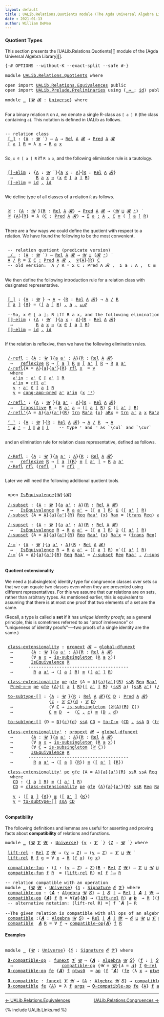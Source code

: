 ```yaml
---
layout: default
title : UALib.Relations.Quotients module (The Agda Universal Algebra Library)
date : 2021-01-13
author: William DeMeo
---
```


### <a id="quotient-types">Quotient Types</a>

This section presents the [UALib.Relations.Quotients][] module of the [Agda Universal Algebra Library][].

<pre class="Agda">
<a id="311" class="Symbol">{-#</a> <a id="315" class="Keyword">OPTIONS</a> <a id="323" class="Pragma">--without-K</a> <a id="335" class="Pragma">--exact-split</a> <a id="349" class="Pragma">--safe</a> <a id="356" class="Symbol">#-}</a>

<a id="361" class="Keyword">module</a> <a id="368" href="UALib.Relations.Quotients.html" class="Module">UALib.Relations.Quotients</a> <a id="394" class="Keyword">where</a>

<a id="401" class="Keyword">open</a> <a id="406" class="Keyword">import</a> <a id="413" href="UALib.Relations.Equivalences.html" class="Module">UALib.Relations.Equivalences</a> <a id="442" class="Keyword">public</a>
<a id="449" class="Keyword">open</a> <a id="454" class="Keyword">import</a> <a id="461" href="UALib.Prelude.Preliminaries.html" class="Module">UALib.Prelude.Preliminaries</a> <a id="489" class="Keyword">using</a> <a id="495" class="Symbol">(</a><a id="496" href="MGS-MLTT.html#7080" class="Function Operator">_⇔_</a><a id="499" class="Symbol">;</a> <a id="501" href="MGS-MLTT.html#3744" class="Function">id</a><a id="503" class="Symbol">)</a> <a id="505" class="Keyword">public</a>

<a id="513" class="Keyword">module</a> <a id="520" href="UALib.Relations.Quotients.html#520" class="Module">_</a> <a id="522" class="Symbol">{</a><a id="523" href="UALib.Relations.Quotients.html#523" class="Bound">𝓤</a> <a id="525" href="UALib.Relations.Quotients.html#525" class="Bound">𝓡</a> <a id="527" class="Symbol">:</a> <a id="529" href="universes.html#551" class="Postulate">Universe</a><a id="537" class="Symbol">}</a> <a id="539" class="Keyword">where</a>

</pre>

For a binary relation `R` on `A`, we denote a single R-class as `[ a ] R` (the class containing `a`). This notation is defined in UALib as follows.

<pre class="Agda">

<a id="721" class="Comment">-- relation class</a>
 <a id="740" href="UALib.Relations.Quotients.html#740" class="Function Operator">[_]</a> <a id="744" class="Symbol">:</a> <a id="746" class="Symbol">{</a><a id="747" href="UALib.Relations.Quotients.html#747" class="Bound">A</a> <a id="749" class="Symbol">:</a> <a id="751" href="UALib.Relations.Quotients.html#523" class="Bound">𝓤</a> <a id="753" href="universes.html#758" class="Function Operator">̇</a> <a id="755" class="Symbol">}</a> <a id="757" class="Symbol">→</a> <a id="759" href="UALib.Relations.Quotients.html#747" class="Bound">A</a> <a id="761" class="Symbol">→</a> <a id="763" href="UALib.Relations.Binary.html#1487" class="Function">Rel</a> <a id="767" href="UALib.Relations.Quotients.html#747" class="Bound">A</a> <a id="769" href="UALib.Relations.Quotients.html#525" class="Bound">𝓡</a> <a id="771" class="Symbol">→</a> <a id="773" href="UALib.Relations.Unary.html#1066" class="Function">Pred</a> <a id="778" href="UALib.Relations.Quotients.html#747" class="Bound">A</a> <a id="780" href="UALib.Relations.Quotients.html#525" class="Bound">𝓡</a>
 <a id="783" href="UALib.Relations.Quotients.html#740" class="Function Operator">[</a> <a id="785" href="UALib.Relations.Quotients.html#785" class="Bound">a</a> <a id="787" href="UALib.Relations.Quotients.html#740" class="Function Operator">]</a> <a id="789" href="UALib.Relations.Quotients.html#789" class="Bound">R</a> <a id="791" class="Symbol">=</a> <a id="793" class="Symbol">λ</a> <a id="795" href="UALib.Relations.Quotients.html#795" class="Bound">x</a> <a id="797" class="Symbol">→</a> <a id="799" href="UALib.Relations.Quotients.html#789" class="Bound">R</a> <a id="801" href="UALib.Relations.Quotients.html#785" class="Bound">a</a> <a id="803" href="UALib.Relations.Quotients.html#795" class="Bound">x</a>

</pre>

So, `x ∈ [ a ] R` iff `R a x`, and the following elimination rule is a tautology.

<pre class="Agda">

 <a id="916" href="UALib.Relations.Quotients.html#916" class="Function">[]-elim</a> <a id="924" class="Symbol">:</a> <a id="926" class="Symbol">{</a><a id="927" href="UALib.Relations.Quotients.html#927" class="Bound">A</a> <a id="929" class="Symbol">:</a> <a id="931" href="UALib.Relations.Quotients.html#523" class="Bound">𝓤</a> <a id="933" href="universes.html#758" class="Function Operator">̇</a> <a id="935" class="Symbol">}{</a><a id="937" href="UALib.Relations.Quotients.html#937" class="Bound">a</a> <a id="939" href="UALib.Relations.Quotients.html#939" class="Bound">x</a> <a id="941" class="Symbol">:</a> <a id="943" href="UALib.Relations.Quotients.html#927" class="Bound">A</a><a id="944" class="Symbol">}{</a><a id="946" href="UALib.Relations.Quotients.html#946" class="Bound">R</a> <a id="948" class="Symbol">:</a> <a id="950" href="UALib.Relations.Binary.html#1487" class="Function">Rel</a> <a id="954" href="UALib.Relations.Quotients.html#927" class="Bound">A</a> <a id="956" href="UALib.Relations.Quotients.html#525" class="Bound">𝓡</a><a id="957" class="Symbol">}</a>
  <a id="961" class="Symbol">→</a>         <a id="971" href="UALib.Relations.Quotients.html#946" class="Bound">R</a> <a id="973" href="UALib.Relations.Quotients.html#937" class="Bound">a</a> <a id="975" href="UALib.Relations.Quotients.html#939" class="Bound">x</a> <a id="977" href="MGS-MLTT.html#7080" class="Function Operator">⇔</a> <a id="979" class="Symbol">(</a><a id="980" href="UALib.Relations.Quotients.html#939" class="Bound">x</a> <a id="982" href="UALib.Relations.Unary.html#2667" class="Function Operator">∈</a> <a id="984" href="UALib.Relations.Quotients.html#740" class="Function Operator">[</a> <a id="986" href="UALib.Relations.Quotients.html#937" class="Bound">a</a> <a id="988" href="UALib.Relations.Quotients.html#740" class="Function Operator">]</a> <a id="990" href="UALib.Relations.Quotients.html#946" class="Bound">R</a><a id="991" class="Symbol">)</a>
 <a id="994" href="UALib.Relations.Quotients.html#916" class="Function">[]-elim</a> <a id="1002" class="Symbol">=</a> <a id="1004" href="MGS-MLTT.html#3744" class="Function">id</a> <a id="1007" href="UALib.Prelude.Preliminaries.html#5814" class="InductiveConstructor Operator">,</a> <a id="1009" href="MGS-MLTT.html#3744" class="Function">id</a>

</pre>

We define type of all classes of a relation `R` as follows.

<pre class="Agda">

 <a id="1101" href="UALib.Relations.Quotients.html#1101" class="Function">𝒞</a> <a id="1103" class="Symbol">:</a> <a id="1105" class="Symbol">{</a><a id="1106" href="UALib.Relations.Quotients.html#1106" class="Bound">A</a> <a id="1108" class="Symbol">:</a> <a id="1110" href="UALib.Relations.Quotients.html#523" class="Bound">𝓤</a> <a id="1112" href="universes.html#758" class="Function Operator">̇</a><a id="1113" class="Symbol">}{</a><a id="1115" href="UALib.Relations.Quotients.html#1115" class="Bound">R</a> <a id="1117" class="Symbol">:</a> <a id="1119" href="UALib.Relations.Binary.html#1487" class="Function">Rel</a> <a id="1123" href="UALib.Relations.Quotients.html#1106" class="Bound">A</a> <a id="1125" href="UALib.Relations.Quotients.html#525" class="Bound">𝓡</a><a id="1126" class="Symbol">}</a> <a id="1128" class="Symbol">→</a> <a id="1130" href="UALib.Relations.Unary.html#1066" class="Function">Pred</a> <a id="1135" href="UALib.Relations.Quotients.html#1106" class="Bound">A</a> <a id="1137" href="UALib.Relations.Quotients.html#525" class="Bound">𝓡</a> <a id="1139" class="Symbol">→</a> <a id="1141" class="Symbol">(</a><a id="1142" href="UALib.Relations.Quotients.html#523" class="Bound">𝓤</a> <a id="1144" href="Agda.Primitive.html#636" class="Primitive Operator">⊔</a> <a id="1146" href="UALib.Relations.Quotients.html#525" class="Bound">𝓡</a> <a id="1148" href="universes.html#527" class="Primitive Operator">⁺</a><a id="1149" class="Symbol">)</a> <a id="1151" href="universes.html#758" class="Function Operator">̇</a>
 <a id="1154" href="UALib.Relations.Quotients.html#1101" class="Function">𝒞</a> <a id="1156" class="Symbol">{</a><a id="1157" href="UALib.Relations.Quotients.html#1157" class="Bound">A</a><a id="1158" class="Symbol">}{</a><a id="1160" href="UALib.Relations.Quotients.html#1160" class="Bound">R</a><a id="1161" class="Symbol">}</a> <a id="1163" class="Symbol">=</a> <a id="1165" class="Symbol">λ</a> <a id="1167" class="Symbol">(</a><a id="1168" href="UALib.Relations.Quotients.html#1168" class="Bound">C</a> <a id="1170" class="Symbol">:</a> <a id="1172" href="UALib.Relations.Unary.html#1066" class="Function">Pred</a> <a id="1177" href="UALib.Relations.Quotients.html#1157" class="Bound">A</a> <a id="1179" href="UALib.Relations.Quotients.html#525" class="Bound">𝓡</a><a id="1180" class="Symbol">)</a> <a id="1182" class="Symbol">→</a> <a id="1184" href="MGS-MLTT.html#3074" class="Function">Σ</a> <a id="1186" href="UALib.Relations.Quotients.html#1186" class="Bound">a</a> <a id="1188" href="MGS-MLTT.html#3074" class="Function">꞉</a> <a id="1190" href="UALib.Relations.Quotients.html#1157" class="Bound">A</a> <a id="1192" href="MGS-MLTT.html#3074" class="Function">,</a> <a id="1194" href="UALib.Relations.Quotients.html#1168" class="Bound">C</a> <a id="1196" href="UALib.Prelude.Preliminaries.html#5705" class="Datatype Operator">≡</a> <a id="1198" class="Symbol">(</a> <a id="1200" href="UALib.Relations.Quotients.html#740" class="Function Operator">[</a> <a id="1202" href="UALib.Relations.Quotients.html#1186" class="Bound">a</a> <a id="1204" href="UALib.Relations.Quotients.html#740" class="Function Operator">]</a> <a id="1206" href="UALib.Relations.Quotients.html#1160" class="Bound">R</a><a id="1207" class="Symbol">)</a>

</pre>

There are a few ways we could define the quotient with respect to a relation. We have found the following to be the most convenient.

<pre class="Agda">

 <a id="1371" class="Comment">-- relation quotient (predicate version)</a>
 <a id="1413" href="UALib.Relations.Quotients.html#1413" class="Function Operator">_/_</a> <a id="1417" class="Symbol">:</a> <a id="1419" class="Symbol">(</a><a id="1420" href="UALib.Relations.Quotients.html#1420" class="Bound">A</a> <a id="1422" class="Symbol">:</a> <a id="1424" href="UALib.Relations.Quotients.html#523" class="Bound">𝓤</a> <a id="1426" href="universes.html#758" class="Function Operator">̇</a> <a id="1428" class="Symbol">)</a> <a id="1430" class="Symbol">→</a> <a id="1432" href="UALib.Relations.Binary.html#1487" class="Function">Rel</a> <a id="1436" href="UALib.Relations.Quotients.html#1420" class="Bound">A</a> <a id="1438" href="UALib.Relations.Quotients.html#525" class="Bound">𝓡</a> <a id="1440" class="Symbol">→</a> <a id="1442" href="UALib.Relations.Quotients.html#523" class="Bound">𝓤</a> <a id="1444" href="Agda.Primitive.html#636" class="Primitive Operator">⊔</a> <a id="1446" class="Symbol">(</a><a id="1447" href="UALib.Relations.Quotients.html#525" class="Bound">𝓡</a> <a id="1449" href="universes.html#527" class="Primitive Operator">⁺</a><a id="1450" class="Symbol">)</a> <a id="1452" href="universes.html#758" class="Function Operator">̇</a>
 <a id="1455" href="UALib.Relations.Quotients.html#1455" class="Bound">A</a> <a id="1457" href="UALib.Relations.Quotients.html#1413" class="Function Operator">/</a> <a id="1459" href="UALib.Relations.Quotients.html#1459" class="Bound">R</a> <a id="1461" class="Symbol">=</a> <a id="1463" href="MGS-MLTT.html#3074" class="Function">Σ</a> <a id="1465" href="UALib.Relations.Quotients.html#1465" class="Bound">C</a> <a id="1467" href="MGS-MLTT.html#3074" class="Function">꞉</a> <a id="1469" href="UALib.Relations.Unary.html#1066" class="Function">Pred</a> <a id="1474" href="UALib.Relations.Quotients.html#1455" class="Bound">A</a> <a id="1476" href="UALib.Relations.Quotients.html#525" class="Bound">𝓡</a> <a id="1478" href="MGS-MLTT.html#3074" class="Function">,</a>  <a id="1481" href="UALib.Relations.Quotients.html#1101" class="Function">𝒞</a><a id="1482" class="Symbol">{</a><a id="1483" href="UALib.Relations.Quotients.html#1455" class="Bound">A</a><a id="1484" class="Symbol">}{</a><a id="1486" href="UALib.Relations.Quotients.html#1459" class="Bound">R</a><a id="1487" class="Symbol">}</a> <a id="1489" href="UALib.Relations.Quotients.html#1465" class="Bound">C</a>
 <a id="1492" class="Comment">-- old version:  A / R = Σ C ꞉ Pred A 𝓡 ,  Σ a ꞉ A ,  C ≡ ( [ a ] R )</a>

</pre>

We then define the following introduction rule for a relation class with designated representative.

<pre class="Agda">

 <a id="1691" href="UALib.Relations.Quotients.html#1691" class="Function Operator">⟦_⟧</a> <a id="1695" class="Symbol">:</a> <a id="1697" class="Symbol">{</a><a id="1698" href="UALib.Relations.Quotients.html#1698" class="Bound">A</a> <a id="1700" class="Symbol">:</a> <a id="1702" href="UALib.Relations.Quotients.html#523" class="Bound">𝓤</a> <a id="1704" href="universes.html#758" class="Function Operator">̇</a><a id="1705" class="Symbol">}</a> <a id="1707" class="Symbol">→</a> <a id="1709" href="UALib.Relations.Quotients.html#1698" class="Bound">A</a> <a id="1711" class="Symbol">→</a> <a id="1713" class="Symbol">{</a><a id="1714" href="UALib.Relations.Quotients.html#1714" class="Bound">R</a> <a id="1716" class="Symbol">:</a> <a id="1718" href="UALib.Relations.Binary.html#1487" class="Function">Rel</a> <a id="1722" href="UALib.Relations.Quotients.html#1698" class="Bound">A</a> <a id="1724" href="UALib.Relations.Quotients.html#525" class="Bound">𝓡</a><a id="1725" class="Symbol">}</a> <a id="1727" class="Symbol">→</a> <a id="1729" href="UALib.Relations.Quotients.html#1698" class="Bound">A</a> <a id="1731" href="UALib.Relations.Quotients.html#1413" class="Function Operator">/</a> <a id="1733" href="UALib.Relations.Quotients.html#1714" class="Bound">R</a>
 <a id="1736" href="UALib.Relations.Quotients.html#1691" class="Function Operator">⟦</a> <a id="1738" href="UALib.Relations.Quotients.html#1738" class="Bound">a</a> <a id="1740" href="UALib.Relations.Quotients.html#1691" class="Function Operator">⟧</a> <a id="1742" class="Symbol">{</a><a id="1743" href="UALib.Relations.Quotients.html#1743" class="Bound">R</a><a id="1744" class="Symbol">}</a> <a id="1746" class="Symbol">=</a> <a id="1748" class="Symbol">(</a><a id="1749" href="UALib.Relations.Quotients.html#740" class="Function Operator">[</a> <a id="1751" href="UALib.Relations.Quotients.html#1738" class="Bound">a</a> <a id="1753" href="UALib.Relations.Quotients.html#740" class="Function Operator">]</a> <a id="1755" href="UALib.Relations.Quotients.html#1743" class="Bound">R</a><a id="1756" class="Symbol">)</a> <a id="1758" href="UALib.Prelude.Preliminaries.html#5814" class="InductiveConstructor Operator">,</a> <a id="1760" href="UALib.Relations.Quotients.html#1738" class="Bound">a</a> <a id="1762" href="UALib.Prelude.Preliminaries.html#5814" class="InductiveConstructor Operator">,</a> <a id="1764" href="MGS-MLTT.html#4221" class="InductiveConstructor">𝓇ℯ𝒻𝓁</a>

 <a id="1771" class="Comment">--So, x ∈ [ a ]ₚ R iff R a x, and the following elimination rule is a tautology.</a>
 <a id="1853" href="UALib.Relations.Quotients.html#1853" class="Function">⟦⟧-elim</a> <a id="1861" class="Symbol">:</a> <a id="1863" class="Symbol">{</a><a id="1864" href="UALib.Relations.Quotients.html#1864" class="Bound">A</a> <a id="1866" class="Symbol">:</a> <a id="1868" href="UALib.Relations.Quotients.html#523" class="Bound">𝓤</a> <a id="1870" href="universes.html#758" class="Function Operator">̇</a> <a id="1872" class="Symbol">}{</a><a id="1874" href="UALib.Relations.Quotients.html#1874" class="Bound">a</a> <a id="1876" href="UALib.Relations.Quotients.html#1876" class="Bound">x</a> <a id="1878" class="Symbol">:</a> <a id="1880" href="UALib.Relations.Quotients.html#1864" class="Bound">A</a><a id="1881" class="Symbol">}{</a><a id="1883" href="UALib.Relations.Quotients.html#1883" class="Bound">R</a> <a id="1885" class="Symbol">:</a> <a id="1887" href="UALib.Relations.Binary.html#1487" class="Function">Rel</a> <a id="1891" href="UALib.Relations.Quotients.html#1864" class="Bound">A</a> <a id="1893" href="UALib.Relations.Quotients.html#525" class="Bound">𝓡</a><a id="1894" class="Symbol">}</a>
  <a id="1898" class="Symbol">→</a>         <a id="1908" href="UALib.Relations.Quotients.html#1883" class="Bound">R</a> <a id="1910" href="UALib.Relations.Quotients.html#1874" class="Bound">a</a> <a id="1912" href="UALib.Relations.Quotients.html#1876" class="Bound">x</a> <a id="1914" href="MGS-MLTT.html#7080" class="Function Operator">⇔</a> <a id="1916" class="Symbol">(</a><a id="1917" href="UALib.Relations.Quotients.html#1876" class="Bound">x</a> <a id="1919" href="UALib.Relations.Unary.html#2667" class="Function Operator">∈</a> <a id="1921" href="UALib.Relations.Quotients.html#740" class="Function Operator">[</a> <a id="1923" href="UALib.Relations.Quotients.html#1874" class="Bound">a</a> <a id="1925" href="UALib.Relations.Quotients.html#740" class="Function Operator">]</a> <a id="1927" href="UALib.Relations.Quotients.html#1883" class="Bound">R</a><a id="1928" class="Symbol">)</a>
 <a id="1931" href="UALib.Relations.Quotients.html#1853" class="Function">⟦⟧-elim</a> <a id="1939" class="Symbol">=</a> <a id="1941" href="MGS-MLTT.html#3744" class="Function">id</a> <a id="1944" href="UALib.Prelude.Preliminaries.html#5814" class="InductiveConstructor Operator">,</a> <a id="1946" href="MGS-MLTT.html#3744" class="Function">id</a>

</pre>

If the relation is reflexive, then we have the following elimination rules.

<pre class="Agda">

 <a id="2054" href="UALib.Relations.Quotients.html#2054" class="Function">/-refl</a> <a id="2061" class="Symbol">:</a> <a id="2063" class="Symbol">{</a><a id="2064" href="UALib.Relations.Quotients.html#2064" class="Bound">A</a> <a id="2066" class="Symbol">:</a> <a id="2068" href="UALib.Relations.Quotients.html#523" class="Bound">𝓤</a> <a id="2070" href="universes.html#758" class="Function Operator">̇</a><a id="2071" class="Symbol">}{</a><a id="2073" href="UALib.Relations.Quotients.html#2073" class="Bound">a</a> <a id="2075" href="UALib.Relations.Quotients.html#2075" class="Bound">a&#39;</a> <a id="2078" class="Symbol">:</a> <a id="2080" href="UALib.Relations.Quotients.html#2064" class="Bound">A</a><a id="2081" class="Symbol">}{</a><a id="2083" href="UALib.Relations.Quotients.html#2083" class="Bound">R</a> <a id="2085" class="Symbol">:</a> <a id="2087" href="UALib.Relations.Binary.html#1487" class="Function">Rel</a> <a id="2091" href="UALib.Relations.Quotients.html#2064" class="Bound">A</a> <a id="2093" href="UALib.Relations.Quotients.html#525" class="Bound">𝓡</a><a id="2094" class="Symbol">}</a>
  <a id="2098" class="Symbol">→</a>   <a id="2102" href="UALib.Relations.Binary.html#2494" class="Function">reflexive</a> <a id="2112" href="UALib.Relations.Quotients.html#2083" class="Bound">R</a> <a id="2114" class="Symbol">→</a> <a id="2116" href="UALib.Relations.Quotients.html#740" class="Function Operator">[</a> <a id="2118" href="UALib.Relations.Quotients.html#2073" class="Bound">a</a> <a id="2120" href="UALib.Relations.Quotients.html#740" class="Function Operator">]</a> <a id="2122" href="UALib.Relations.Quotients.html#2083" class="Bound">R</a> <a id="2124" href="UALib.Prelude.Preliminaries.html#5705" class="Datatype Operator">≡</a> <a id="2126" href="UALib.Relations.Quotients.html#740" class="Function Operator">[</a> <a id="2128" href="UALib.Relations.Quotients.html#2075" class="Bound">a&#39;</a> <a id="2131" href="UALib.Relations.Quotients.html#740" class="Function Operator">]</a> <a id="2133" href="UALib.Relations.Quotients.html#2083" class="Bound">R</a> <a id="2135" class="Symbol">→</a> <a id="2137" href="UALib.Relations.Quotients.html#2083" class="Bound">R</a> <a id="2139" href="UALib.Relations.Quotients.html#2073" class="Bound">a</a> <a id="2141" href="UALib.Relations.Quotients.html#2075" class="Bound">a&#39;</a>
 <a id="2145" href="UALib.Relations.Quotients.html#2054" class="Function">/-refl</a><a id="2151" class="Symbol">{</a><a id="2152" class="Argument">A</a> <a id="2154" class="Symbol">=</a> <a id="2156" href="UALib.Relations.Quotients.html#2156" class="Bound">A</a><a id="2157" class="Symbol">}{</a><a id="2159" href="UALib.Relations.Quotients.html#2159" class="Bound">a</a><a id="2160" class="Symbol">}{</a><a id="2162" href="UALib.Relations.Quotients.html#2162" class="Bound">a&#39;</a><a id="2164" class="Symbol">}{</a><a id="2166" href="UALib.Relations.Quotients.html#2166" class="Bound">R</a><a id="2167" class="Symbol">}</a> <a id="2169" href="UALib.Relations.Quotients.html#2169" class="Bound">rfl</a> <a id="2173" href="UALib.Relations.Quotients.html#2173" class="Bound">x</a>  <a id="2176" class="Symbol">=</a> <a id="2178" href="UALib.Relations.Quotients.html#2232" class="Function">γ</a>
  <a id="2182" class="Keyword">where</a>
   <a id="2191" href="UALib.Relations.Quotients.html#2191" class="Function">a&#39;in</a> <a id="2196" class="Symbol">:</a> <a id="2198" href="UALib.Relations.Quotients.html#2162" class="Bound">a&#39;</a> <a id="2201" href="UALib.Relations.Unary.html#2667" class="Function Operator">∈</a> <a id="2203" href="UALib.Relations.Quotients.html#740" class="Function Operator">[</a> <a id="2205" href="UALib.Relations.Quotients.html#2162" class="Bound">a&#39;</a> <a id="2208" href="UALib.Relations.Quotients.html#740" class="Function Operator">]</a> <a id="2210" href="UALib.Relations.Quotients.html#2166" class="Bound">R</a>
   <a id="2215" href="UALib.Relations.Quotients.html#2191" class="Function">a&#39;in</a> <a id="2220" class="Symbol">=</a> <a id="2222" href="UALib.Relations.Quotients.html#2169" class="Bound">rfl</a> <a id="2226" href="UALib.Relations.Quotients.html#2162" class="Bound">a&#39;</a>
   <a id="2232" href="UALib.Relations.Quotients.html#2232" class="Function">γ</a> <a id="2234" class="Symbol">:</a> <a id="2236" href="UALib.Relations.Quotients.html#2162" class="Bound">a&#39;</a> <a id="2239" href="UALib.Relations.Unary.html#2667" class="Function Operator">∈</a> <a id="2241" href="UALib.Relations.Quotients.html#740" class="Function Operator">[</a> <a id="2243" href="UALib.Relations.Quotients.html#2159" class="Bound">a</a> <a id="2245" href="UALib.Relations.Quotients.html#740" class="Function Operator">]</a> <a id="2247" href="UALib.Relations.Quotients.html#2166" class="Bound">R</a>
   <a id="2252" href="UALib.Relations.Quotients.html#2232" class="Function">γ</a> <a id="2254" class="Symbol">=</a> <a id="2256" href="UALib.Relations.Unary.html#5900" class="Function">cong-app-pred</a> <a id="2270" href="UALib.Relations.Quotients.html#2162" class="Bound">a&#39;</a> <a id="2273" href="UALib.Relations.Quotients.html#2191" class="Function">a&#39;in</a> <a id="2278" class="Symbol">(</a><a id="2279" href="UALib.Relations.Quotients.html#2173" class="Bound">x</a> <a id="2281" href="MGS-MLTT.html#6125" class="Function Operator">⁻¹</a><a id="2283" class="Symbol">)</a>

 <a id="2287" href="UALib.Relations.Quotients.html#2287" class="Function">/-refl&#39;</a> <a id="2295" class="Symbol">:</a> <a id="2297" class="Symbol">{</a><a id="2298" href="UALib.Relations.Quotients.html#2298" class="Bound">A</a> <a id="2300" class="Symbol">:</a> <a id="2302" href="UALib.Relations.Quotients.html#523" class="Bound">𝓤</a> <a id="2304" href="universes.html#758" class="Function Operator">̇</a><a id="2305" class="Symbol">}{</a><a id="2307" href="UALib.Relations.Quotients.html#2307" class="Bound">a</a> <a id="2309" href="UALib.Relations.Quotients.html#2309" class="Bound">a&#39;</a> <a id="2312" class="Symbol">:</a> <a id="2314" href="UALib.Relations.Quotients.html#2298" class="Bound">A</a><a id="2315" class="Symbol">}{</a><a id="2317" href="UALib.Relations.Quotients.html#2317" class="Bound">R</a> <a id="2319" class="Symbol">:</a> <a id="2321" href="UALib.Relations.Binary.html#1487" class="Function">Rel</a> <a id="2325" href="UALib.Relations.Quotients.html#2298" class="Bound">A</a> <a id="2327" href="UALib.Relations.Quotients.html#525" class="Bound">𝓡</a><a id="2328" class="Symbol">}</a>
  <a id="2332" class="Symbol">→</a>   <a id="2336" href="UALib.Relations.Binary.html#2680" class="Function">transitive</a> <a id="2347" href="UALib.Relations.Quotients.html#2317" class="Bound">R</a> <a id="2349" class="Symbol">→</a> <a id="2351" href="UALib.Relations.Quotients.html#2317" class="Bound">R</a> <a id="2353" href="UALib.Relations.Quotients.html#2309" class="Bound">a&#39;</a> <a id="2356" href="UALib.Relations.Quotients.html#2307" class="Bound">a</a> <a id="2358" class="Symbol">→</a> <a id="2360" class="Symbol">(</a><a id="2361" href="UALib.Relations.Quotients.html#740" class="Function Operator">[</a> <a id="2363" href="UALib.Relations.Quotients.html#2307" class="Bound">a</a> <a id="2365" href="UALib.Relations.Quotients.html#740" class="Function Operator">]</a> <a id="2367" href="UALib.Relations.Quotients.html#2317" class="Bound">R</a><a id="2368" class="Symbol">)</a> <a id="2370" href="UALib.Relations.Unary.html#2949" class="Function Operator">⊆</a> <a id="2372" class="Symbol">(</a><a id="2373" href="UALib.Relations.Quotients.html#740" class="Function Operator">[</a> <a id="2375" href="UALib.Relations.Quotients.html#2309" class="Bound">a&#39;</a> <a id="2378" href="UALib.Relations.Quotients.html#740" class="Function Operator">]</a> <a id="2380" href="UALib.Relations.Quotients.html#2317" class="Bound">R</a><a id="2381" class="Symbol">)</a>
 <a id="2384" href="UALib.Relations.Quotients.html#2287" class="Function">/-refl&#39;</a><a id="2391" class="Symbol">{</a><a id="2392" class="Argument">A</a> <a id="2394" class="Symbol">=</a> <a id="2396" href="UALib.Relations.Quotients.html#2396" class="Bound">A</a><a id="2397" class="Symbol">}{</a><a id="2399" href="UALib.Relations.Quotients.html#2399" class="Bound">a</a><a id="2400" class="Symbol">}{</a><a id="2402" href="UALib.Relations.Quotients.html#2402" class="Bound">a&#39;</a><a id="2404" class="Symbol">}{</a><a id="2406" href="UALib.Relations.Quotients.html#2406" class="Bound">R</a><a id="2407" class="Symbol">}</a> <a id="2409" href="UALib.Relations.Quotients.html#2409" class="Bound">trn</a> <a id="2413" href="UALib.Relations.Quotients.html#2413" class="Bound">Ra&#39;a</a> <a id="2418" class="Symbol">{</a><a id="2419" href="UALib.Relations.Quotients.html#2419" class="Bound">x</a><a id="2420" class="Symbol">}</a> <a id="2422" href="UALib.Relations.Quotients.html#2422" class="Bound">aRx</a> <a id="2426" class="Symbol">=</a> <a id="2428" href="UALib.Relations.Quotients.html#2409" class="Bound">trn</a> <a id="2432" href="UALib.Relations.Quotients.html#2402" class="Bound">a&#39;</a> <a id="2435" href="UALib.Relations.Quotients.html#2399" class="Bound">a</a> <a id="2437" href="UALib.Relations.Quotients.html#2419" class="Bound">x</a> <a id="2439" href="UALib.Relations.Quotients.html#2413" class="Bound">Ra&#39;a</a> <a id="2444" href="UALib.Relations.Quotients.html#2422" class="Bound">aRx</a>

 <a id="2450" href="UALib.Relations.Quotients.html#2450" class="Function Operator">⌜_⌝</a> <a id="2454" class="Symbol">:</a> <a id="2456" class="Symbol">{</a><a id="2457" href="UALib.Relations.Quotients.html#2457" class="Bound">A</a> <a id="2459" class="Symbol">:</a> <a id="2461" href="UALib.Relations.Quotients.html#523" class="Bound">𝓤</a> <a id="2463" href="universes.html#758" class="Function Operator">̇</a><a id="2464" class="Symbol">}{</a><a id="2466" href="UALib.Relations.Quotients.html#2466" class="Bound">R</a> <a id="2468" class="Symbol">:</a> <a id="2470" href="UALib.Relations.Binary.html#1487" class="Function">Rel</a> <a id="2474" href="UALib.Relations.Quotients.html#2457" class="Bound">A</a> <a id="2476" href="UALib.Relations.Quotients.html#525" class="Bound">𝓡</a><a id="2477" class="Symbol">}</a> <a id="2479" class="Symbol">→</a> <a id="2481" href="UALib.Relations.Quotients.html#2457" class="Bound">A</a> <a id="2483" href="UALib.Relations.Quotients.html#1413" class="Function Operator">/</a> <a id="2485" href="UALib.Relations.Quotients.html#2466" class="Bound">R</a>  <a id="2488" class="Symbol">→</a> <a id="2490" href="UALib.Relations.Quotients.html#2457" class="Bound">A</a>
 <a id="2493" href="UALib.Relations.Quotients.html#2450" class="Function Operator">⌜</a> <a id="2495" href="UALib.Relations.Quotients.html#2495" class="Bound">𝒂</a> <a id="2497" href="UALib.Relations.Quotients.html#2450" class="Function Operator">⌝</a> <a id="2499" class="Symbol">=</a> <a id="2501" href="UALib.Prelude.Preliminaries.html#10288" class="Function Operator">∣</a> <a id="2503" href="UALib.Prelude.Preliminaries.html#10366" class="Function Operator">∥</a> <a id="2505" href="UALib.Relations.Quotients.html#2495" class="Bound">𝒂</a> <a id="2507" href="UALib.Prelude.Preliminaries.html#10366" class="Function Operator">∥</a> <a id="2509" href="UALib.Prelude.Preliminaries.html#10288" class="Function Operator">∣</a>    <a id="2514" class="Comment">-- type ⌜ and ⌝ as `\cul` and `\cur`</a>

</pre>

and an elimination rule for relation class representative, defined as follows.

<pre class="Agda">

 <a id="2659" href="UALib.Relations.Quotients.html#2659" class="Function">/-Refl</a> <a id="2666" class="Symbol">:</a> <a id="2668" class="Symbol">{</a><a id="2669" href="UALib.Relations.Quotients.html#2669" class="Bound">A</a> <a id="2671" class="Symbol">:</a> <a id="2673" href="UALib.Relations.Quotients.html#523" class="Bound">𝓤</a> <a id="2675" href="universes.html#758" class="Function Operator">̇</a><a id="2676" class="Symbol">}{</a><a id="2678" href="UALib.Relations.Quotients.html#2678" class="Bound">a</a> <a id="2680" href="UALib.Relations.Quotients.html#2680" class="Bound">a&#39;</a> <a id="2683" class="Symbol">:</a> <a id="2685" href="UALib.Relations.Quotients.html#2669" class="Bound">A</a><a id="2686" class="Symbol">}{</a><a id="2688" href="UALib.Relations.Quotients.html#2688" class="Bound">R</a> <a id="2690" class="Symbol">:</a> <a id="2692" href="UALib.Relations.Binary.html#1487" class="Function">Rel</a> <a id="2696" href="UALib.Relations.Quotients.html#2669" class="Bound">A</a> <a id="2698" href="UALib.Relations.Quotients.html#525" class="Bound">𝓡</a><a id="2699" class="Symbol">}</a>
  <a id="2703" class="Symbol">→</a>   <a id="2707" href="UALib.Relations.Binary.html#2494" class="Function">reflexive</a> <a id="2717" href="UALib.Relations.Quotients.html#2688" class="Bound">R</a> <a id="2719" class="Symbol">→</a> <a id="2721" href="UALib.Relations.Quotients.html#1691" class="Function Operator">⟦</a> <a id="2723" href="UALib.Relations.Quotients.html#2678" class="Bound">a</a> <a id="2725" href="UALib.Relations.Quotients.html#1691" class="Function Operator">⟧</a><a id="2726" class="Symbol">{</a><a id="2727" href="UALib.Relations.Quotients.html#2688" class="Bound">R</a><a id="2728" class="Symbol">}</a> <a id="2730" href="UALib.Prelude.Preliminaries.html#5705" class="Datatype Operator">≡</a> <a id="2732" href="UALib.Relations.Quotients.html#1691" class="Function Operator">⟦</a> <a id="2734" href="UALib.Relations.Quotients.html#2680" class="Bound">a&#39;</a> <a id="2737" href="UALib.Relations.Quotients.html#1691" class="Function Operator">⟧</a> <a id="2739" class="Symbol">→</a> <a id="2741" href="UALib.Relations.Quotients.html#2688" class="Bound">R</a> <a id="2743" href="UALib.Relations.Quotients.html#2678" class="Bound">a</a> <a id="2745" href="UALib.Relations.Quotients.html#2680" class="Bound">a&#39;</a>
 <a id="2749" href="UALib.Relations.Quotients.html#2659" class="Function">/-Refl</a> <a id="2756" href="UALib.Relations.Quotients.html#2756" class="Bound">rfl</a> <a id="2760" class="Symbol">(</a><a id="2761" href="UALib.Prelude.Preliminaries.html#5741" class="InductiveConstructor">refl</a> <a id="2766" class="Symbol">_)</a>  <a id="2770" class="Symbol">=</a> <a id="2772" href="UALib.Relations.Quotients.html#2756" class="Bound">rfl</a> <a id="2776" class="Symbol">_</a>

</pre>

Later we will need the following additional quotient tools.

<pre class="Agda">

 <a id="2867" class="Keyword">open</a> <a id="2872" href="UALib.Relations.Equivalences.html#668" class="Module">IsEquivalence</a><a id="2885" class="Symbol">{</a><a id="2886" href="UALib.Relations.Quotients.html#523" class="Bound">𝓤</a><a id="2887" class="Symbol">}{</a><a id="2889" href="UALib.Relations.Quotients.html#525" class="Bound">𝓡</a><a id="2890" class="Symbol">}</a>

 <a id="2894" href="UALib.Relations.Quotients.html#2894" class="Function">/-subset</a> <a id="2903" class="Symbol">:</a> <a id="2905" class="Symbol">{</a><a id="2906" href="UALib.Relations.Quotients.html#2906" class="Bound">A</a> <a id="2908" class="Symbol">:</a> <a id="2910" href="UALib.Relations.Quotients.html#523" class="Bound">𝓤</a> <a id="2912" href="universes.html#758" class="Function Operator">̇</a><a id="2913" class="Symbol">}{</a><a id="2915" href="UALib.Relations.Quotients.html#2915" class="Bound">a</a> <a id="2917" href="UALib.Relations.Quotients.html#2917" class="Bound">a&#39;</a> <a id="2920" class="Symbol">:</a> <a id="2922" href="UALib.Relations.Quotients.html#2906" class="Bound">A</a><a id="2923" class="Symbol">}{</a><a id="2925" href="UALib.Relations.Quotients.html#2925" class="Bound">R</a> <a id="2927" class="Symbol">:</a> <a id="2929" href="UALib.Relations.Binary.html#1487" class="Function">Rel</a> <a id="2933" href="UALib.Relations.Quotients.html#2906" class="Bound">A</a> <a id="2935" href="UALib.Relations.Quotients.html#525" class="Bound">𝓡</a><a id="2936" class="Symbol">}</a>
  <a id="2940" class="Symbol">→</a>   <a id="2944" href="UALib.Relations.Equivalences.html#668" class="Record">IsEquivalence</a> <a id="2958" href="UALib.Relations.Quotients.html#2925" class="Bound">R</a> <a id="2960" class="Symbol">→</a> <a id="2962" href="UALib.Relations.Quotients.html#2925" class="Bound">R</a> <a id="2964" href="UALib.Relations.Quotients.html#2915" class="Bound">a</a> <a id="2966" href="UALib.Relations.Quotients.html#2917" class="Bound">a&#39;</a> <a id="2969" class="Symbol">→</a> <a id="2971" class="Symbol">(</a><a id="2972" href="UALib.Relations.Quotients.html#740" class="Function Operator">[</a> <a id="2974" href="UALib.Relations.Quotients.html#2915" class="Bound">a</a> <a id="2976" href="UALib.Relations.Quotients.html#740" class="Function Operator">]</a> <a id="2978" href="UALib.Relations.Quotients.html#2925" class="Bound">R</a><a id="2979" class="Symbol">)</a> <a id="2981" href="UALib.Relations.Unary.html#2949" class="Function Operator">⊆</a> <a id="2983" class="Symbol">(</a><a id="2984" href="UALib.Relations.Quotients.html#740" class="Function Operator">[</a> <a id="2986" href="UALib.Relations.Quotients.html#2917" class="Bound">a&#39;</a> <a id="2989" href="UALib.Relations.Quotients.html#740" class="Function Operator">]</a> <a id="2991" href="UALib.Relations.Quotients.html#2925" class="Bound">R</a><a id="2992" class="Symbol">)</a>
 <a id="2995" href="UALib.Relations.Quotients.html#2894" class="Function">/-subset</a> <a id="3004" class="Symbol">{</a><a id="3005" class="Argument">A</a> <a id="3007" class="Symbol">=</a> <a id="3009" href="UALib.Relations.Quotients.html#3009" class="Bound">A</a><a id="3010" class="Symbol">}{</a><a id="3012" href="UALib.Relations.Quotients.html#3012" class="Bound">a</a><a id="3013" class="Symbol">}{</a><a id="3015" href="UALib.Relations.Quotients.html#3015" class="Bound">a&#39;</a><a id="3017" class="Symbol">}{</a><a id="3019" href="UALib.Relations.Quotients.html#3019" class="Bound">R</a><a id="3020" class="Symbol">}</a> <a id="3022" href="UALib.Relations.Quotients.html#3022" class="Bound">Req</a> <a id="3026" href="UALib.Relations.Quotients.html#3026" class="Bound">Raa&#39;</a> <a id="3031" class="Symbol">{</a><a id="3032" href="UALib.Relations.Quotients.html#3032" class="Bound">x</a><a id="3033" class="Symbol">}</a> <a id="3035" href="UALib.Relations.Quotients.html#3035" class="Bound">Rax</a> <a id="3039" class="Symbol">=</a> <a id="3041" class="Symbol">(</a><a id="3042" href="UALib.Relations.Equivalences.html#786" class="Field">trans</a> <a id="3048" href="UALib.Relations.Quotients.html#3022" class="Bound">Req</a><a id="3051" class="Symbol">)</a> <a id="3053" href="UALib.Relations.Quotients.html#3015" class="Bound">a&#39;</a> <a id="3056" href="UALib.Relations.Quotients.html#3012" class="Bound">a</a> <a id="3058" href="UALib.Relations.Quotients.html#3032" class="Bound">x</a> <a id="3060" class="Symbol">(</a><a id="3061" href="UALib.Relations.Equivalences.html#761" class="Field">sym</a> <a id="3065" href="UALib.Relations.Quotients.html#3022" class="Bound">Req</a> <a id="3069" href="UALib.Relations.Quotients.html#3012" class="Bound">a</a> <a id="3071" href="UALib.Relations.Quotients.html#3015" class="Bound">a&#39;</a> <a id="3074" href="UALib.Relations.Quotients.html#3026" class="Bound">Raa&#39;</a><a id="3078" class="Symbol">)</a> <a id="3080" href="UALib.Relations.Quotients.html#3035" class="Bound">Rax</a>

 <a id="3086" href="UALib.Relations.Quotients.html#3086" class="Function">/-supset</a> <a id="3095" class="Symbol">:</a> <a id="3097" class="Symbol">{</a><a id="3098" href="UALib.Relations.Quotients.html#3098" class="Bound">A</a> <a id="3100" class="Symbol">:</a> <a id="3102" href="UALib.Relations.Quotients.html#523" class="Bound">𝓤</a> <a id="3104" href="universes.html#758" class="Function Operator">̇</a><a id="3105" class="Symbol">}{</a><a id="3107" href="UALib.Relations.Quotients.html#3107" class="Bound">a</a> <a id="3109" href="UALib.Relations.Quotients.html#3109" class="Bound">a&#39;</a> <a id="3112" class="Symbol">:</a> <a id="3114" href="UALib.Relations.Quotients.html#3098" class="Bound">A</a><a id="3115" class="Symbol">}{</a><a id="3117" href="UALib.Relations.Quotients.html#3117" class="Bound">R</a> <a id="3119" class="Symbol">:</a> <a id="3121" href="UALib.Relations.Binary.html#1487" class="Function">Rel</a> <a id="3125" href="UALib.Relations.Quotients.html#3098" class="Bound">A</a> <a id="3127" href="UALib.Relations.Quotients.html#525" class="Bound">𝓡</a><a id="3128" class="Symbol">}</a>
  <a id="3132" class="Symbol">→</a>   <a id="3136" href="UALib.Relations.Equivalences.html#668" class="Record">IsEquivalence</a> <a id="3150" href="UALib.Relations.Quotients.html#3117" class="Bound">R</a> <a id="3152" class="Symbol">→</a> <a id="3154" href="UALib.Relations.Quotients.html#3117" class="Bound">R</a> <a id="3156" href="UALib.Relations.Quotients.html#3107" class="Bound">a</a> <a id="3158" href="UALib.Relations.Quotients.html#3109" class="Bound">a&#39;</a> <a id="3161" class="Symbol">→</a> <a id="3163" class="Symbol">(</a><a id="3164" href="UALib.Relations.Quotients.html#740" class="Function Operator">[</a> <a id="3166" href="UALib.Relations.Quotients.html#3107" class="Bound">a</a> <a id="3168" href="UALib.Relations.Quotients.html#740" class="Function Operator">]</a> <a id="3170" href="UALib.Relations.Quotients.html#3117" class="Bound">R</a><a id="3171" class="Symbol">)</a> <a id="3173" href="UALib.Relations.Unary.html#3051" class="Function Operator">⊇</a> <a id="3175" class="Symbol">(</a><a id="3176" href="UALib.Relations.Quotients.html#740" class="Function Operator">[</a> <a id="3178" href="UALib.Relations.Quotients.html#3109" class="Bound">a&#39;</a> <a id="3181" href="UALib.Relations.Quotients.html#740" class="Function Operator">]</a> <a id="3183" href="UALib.Relations.Quotients.html#3117" class="Bound">R</a><a id="3184" class="Symbol">)</a>
 <a id="3187" href="UALib.Relations.Quotients.html#3086" class="Function">/-supset</a> <a id="3196" class="Symbol">{</a><a id="3197" class="Argument">A</a> <a id="3199" class="Symbol">=</a> <a id="3201" href="UALib.Relations.Quotients.html#3201" class="Bound">A</a><a id="3202" class="Symbol">}{</a><a id="3204" href="UALib.Relations.Quotients.html#3204" class="Bound">a</a><a id="3205" class="Symbol">}{</a><a id="3207" href="UALib.Relations.Quotients.html#3207" class="Bound">a&#39;</a><a id="3209" class="Symbol">}{</a><a id="3211" href="UALib.Relations.Quotients.html#3211" class="Bound">R</a><a id="3212" class="Symbol">}</a> <a id="3214" href="UALib.Relations.Quotients.html#3214" class="Bound">Req</a> <a id="3218" href="UALib.Relations.Quotients.html#3218" class="Bound">Raa&#39;</a> <a id="3223" class="Symbol">{</a><a id="3224" href="UALib.Relations.Quotients.html#3224" class="Bound">x</a><a id="3225" class="Symbol">}</a> <a id="3227" href="UALib.Relations.Quotients.html#3227" class="Bound">Ra&#39;x</a> <a id="3232" class="Symbol">=</a> <a id="3234" class="Symbol">(</a><a id="3235" href="UALib.Relations.Equivalences.html#786" class="Field">trans</a> <a id="3241" href="UALib.Relations.Quotients.html#3214" class="Bound">Req</a><a id="3244" class="Symbol">)</a> <a id="3246" href="UALib.Relations.Quotients.html#3204" class="Bound">a</a> <a id="3248" href="UALib.Relations.Quotients.html#3207" class="Bound">a&#39;</a> <a id="3251" href="UALib.Relations.Quotients.html#3224" class="Bound">x</a> <a id="3253" href="UALib.Relations.Quotients.html#3218" class="Bound">Raa&#39;</a> <a id="3258" href="UALib.Relations.Quotients.html#3227" class="Bound">Ra&#39;x</a>

 <a id="3265" href="UALib.Relations.Quotients.html#3265" class="Function">/-=̇</a> <a id="3270" class="Symbol">:</a> <a id="3272" class="Symbol">{</a><a id="3273" href="UALib.Relations.Quotients.html#3273" class="Bound">A</a> <a id="3275" class="Symbol">:</a> <a id="3277" href="UALib.Relations.Quotients.html#523" class="Bound">𝓤</a> <a id="3279" href="universes.html#758" class="Function Operator">̇</a><a id="3280" class="Symbol">}{</a><a id="3282" href="UALib.Relations.Quotients.html#3282" class="Bound">a</a> <a id="3284" href="UALib.Relations.Quotients.html#3284" class="Bound">a&#39;</a> <a id="3287" class="Symbol">:</a> <a id="3289" href="UALib.Relations.Quotients.html#3273" class="Bound">A</a><a id="3290" class="Symbol">}{</a><a id="3292" href="UALib.Relations.Quotients.html#3292" class="Bound">R</a> <a id="3294" class="Symbol">:</a> <a id="3296" href="UALib.Relations.Binary.html#1487" class="Function">Rel</a> <a id="3300" href="UALib.Relations.Quotients.html#3273" class="Bound">A</a> <a id="3302" href="UALib.Relations.Quotients.html#525" class="Bound">𝓡</a><a id="3303" class="Symbol">}</a>
  <a id="3307" class="Symbol">→</a>   <a id="3311" href="UALib.Relations.Equivalences.html#668" class="Record">IsEquivalence</a> <a id="3325" href="UALib.Relations.Quotients.html#3292" class="Bound">R</a> <a id="3327" class="Symbol">→</a> <a id="3329" href="UALib.Relations.Quotients.html#3292" class="Bound">R</a> <a id="3331" href="UALib.Relations.Quotients.html#3282" class="Bound">a</a> <a id="3333" href="UALib.Relations.Quotients.html#3284" class="Bound">a&#39;</a> <a id="3336" class="Symbol">→</a> <a id="3338" class="Symbol">(</a><a id="3339" href="UALib.Relations.Quotients.html#740" class="Function Operator">[</a> <a id="3341" href="UALib.Relations.Quotients.html#3282" class="Bound">a</a> <a id="3343" href="UALib.Relations.Quotients.html#740" class="Function Operator">]</a> <a id="3345" href="UALib.Relations.Quotients.html#3292" class="Bound">R</a><a id="3346" class="Symbol">)</a> <a id="3348" href="UALib.Relations.Unary.html#3633" class="Function Operator">=̇</a> <a id="3351" class="Symbol">(</a><a id="3352" href="UALib.Relations.Quotients.html#740" class="Function Operator">[</a> <a id="3354" href="UALib.Relations.Quotients.html#3284" class="Bound">a&#39;</a> <a id="3357" href="UALib.Relations.Quotients.html#740" class="Function Operator">]</a> <a id="3359" href="UALib.Relations.Quotients.html#3292" class="Bound">R</a><a id="3360" class="Symbol">)</a>
 <a id="3363" href="UALib.Relations.Quotients.html#3265" class="Function">/-=̇</a> <a id="3368" class="Symbol">{</a><a id="3369" class="Argument">A</a> <a id="3371" class="Symbol">=</a> <a id="3373" href="UALib.Relations.Quotients.html#3373" class="Bound">A</a><a id="3374" class="Symbol">}{</a><a id="3376" href="UALib.Relations.Quotients.html#3376" class="Bound">a</a><a id="3377" class="Symbol">}{</a><a id="3379" href="UALib.Relations.Quotients.html#3379" class="Bound">a&#39;</a><a id="3381" class="Symbol">}{</a><a id="3383" href="UALib.Relations.Quotients.html#3383" class="Bound">R</a><a id="3384" class="Symbol">}</a> <a id="3386" href="UALib.Relations.Quotients.html#3386" class="Bound">Req</a> <a id="3390" href="UALib.Relations.Quotients.html#3390" class="Bound">Raa&#39;</a> <a id="3395" class="Symbol">=</a> <a id="3397" href="UALib.Relations.Quotients.html#2894" class="Function">/-subset</a> <a id="3406" href="UALib.Relations.Quotients.html#3386" class="Bound">Req</a> <a id="3410" href="UALib.Relations.Quotients.html#3390" class="Bound">Raa&#39;</a> <a id="3415" href="UALib.Prelude.Preliminaries.html#5814" class="InductiveConstructor Operator">,</a> <a id="3417" href="UALib.Relations.Quotients.html#3086" class="Function">/-supset</a> <a id="3426" href="UALib.Relations.Quotients.html#3386" class="Bound">Req</a> <a id="3430" href="UALib.Relations.Quotients.html#3390" class="Bound">Raa&#39;</a>

</pre>

#### Quotient extensionality

We need a (subsingleton) identity type for congruence classes over sets so that we can equate two classes even when they are presented using different representatives.  For this we assume that our relations are on sets, rather than arbitrary types.  As mentioned earlier, this is equivalent to assuming that there is at most one proof that two elements of a set are the same.

(Recall, a type is called a **set** if it has *unique identity proofs*; as a general principle, this is sometimes referred to as "proof irrelevance" or "uniqueness of identity proofs"---two proofs of a single identity are the same.)

<pre class="Agda">

 <a id="4104" href="UALib.Relations.Quotients.html#4104" class="Function">class-extensionality</a> <a id="4125" class="Symbol">:</a> <a id="4127" href="MGS-Powerset.html#382" class="Function">propext</a> <a id="4135" href="UALib.Relations.Quotients.html#525" class="Bound">𝓡</a> <a id="4137" class="Symbol">→</a> <a id="4139" href="MGS-Subsingleton-Theorems.html#3468" class="Function">global-dfunext</a>
  <a id="4156" class="Symbol">→</a>       <a id="4164" class="Symbol">{</a><a id="4165" href="UALib.Relations.Quotients.html#4165" class="Bound">A</a> <a id="4167" class="Symbol">:</a> <a id="4169" href="UALib.Relations.Quotients.html#523" class="Bound">𝓤</a> <a id="4171" href="universes.html#758" class="Function Operator">̇</a><a id="4172" class="Symbol">}{</a><a id="4174" href="UALib.Relations.Quotients.html#4174" class="Bound">a</a> <a id="4176" href="UALib.Relations.Quotients.html#4176" class="Bound">a&#39;</a> <a id="4179" class="Symbol">:</a> <a id="4181" href="UALib.Relations.Quotients.html#4165" class="Bound">A</a><a id="4182" class="Symbol">}{</a><a id="4184" href="UALib.Relations.Quotients.html#4184" class="Bound">R</a> <a id="4186" class="Symbol">:</a> <a id="4188" href="UALib.Relations.Binary.html#1487" class="Function">Rel</a> <a id="4192" href="UALib.Relations.Quotients.html#4165" class="Bound">A</a> <a id="4194" href="UALib.Relations.Quotients.html#525" class="Bound">𝓡</a><a id="4195" class="Symbol">}</a>
  <a id="4199" class="Symbol">→</a>       <a id="4207" class="Symbol">(∀</a> <a id="4210" href="UALib.Relations.Quotients.html#4210" class="Bound">a</a> <a id="4212" href="UALib.Relations.Quotients.html#4212" class="Bound">x</a> <a id="4214" class="Symbol">→</a> <a id="4216" href="MGS-Basic-UF.html#743" class="Function">is-subsingleton</a> <a id="4232" class="Symbol">(</a><a id="4233" href="UALib.Relations.Quotients.html#4184" class="Bound">R</a> <a id="4235" href="UALib.Relations.Quotients.html#4210" class="Bound">a</a> <a id="4237" href="UALib.Relations.Quotients.html#4212" class="Bound">x</a><a id="4238" class="Symbol">))</a>
  <a id="4243" class="Symbol">→</a>       <a id="4251" href="UALib.Relations.Equivalences.html#668" class="Record">IsEquivalence</a> <a id="4265" href="UALib.Relations.Quotients.html#4184" class="Bound">R</a>
         <a id="4276" class="Comment">---------------------------------------</a>
  <a id="4318" class="Symbol">→</a>        <a id="4327" href="UALib.Relations.Quotients.html#4184" class="Bound">R</a> <a id="4329" href="UALib.Relations.Quotients.html#4174" class="Bound">a</a> <a id="4331" href="UALib.Relations.Quotients.html#4176" class="Bound">a&#39;</a> <a id="4334" class="Symbol">→</a> <a id="4336" class="Symbol">(</a><a id="4337" href="UALib.Relations.Quotients.html#740" class="Function Operator">[</a> <a id="4339" href="UALib.Relations.Quotients.html#4174" class="Bound">a</a> <a id="4341" href="UALib.Relations.Quotients.html#740" class="Function Operator">]</a> <a id="4343" href="UALib.Relations.Quotients.html#4184" class="Bound">R</a><a id="4344" class="Symbol">)</a> <a id="4346" href="UALib.Prelude.Preliminaries.html#5705" class="Datatype Operator">≡</a> <a id="4348" class="Symbol">(</a><a id="4349" href="UALib.Relations.Quotients.html#740" class="Function Operator">[</a> <a id="4351" href="UALib.Relations.Quotients.html#4176" class="Bound">a&#39;</a> <a id="4354" href="UALib.Relations.Quotients.html#740" class="Function Operator">]</a> <a id="4356" href="UALib.Relations.Quotients.html#4184" class="Bound">R</a><a id="4357" class="Symbol">)</a>

 <a id="4361" href="UALib.Relations.Quotients.html#4104" class="Function">class-extensionality</a> <a id="4382" href="UALib.Relations.Quotients.html#4382" class="Bound">pe</a> <a id="4385" href="UALib.Relations.Quotients.html#4385" class="Bound">gfe</a> <a id="4389" class="Symbol">{</a><a id="4390" class="Argument">A</a> <a id="4392" class="Symbol">=</a> <a id="4394" href="UALib.Relations.Quotients.html#4394" class="Bound">A</a><a id="4395" class="Symbol">}{</a><a id="4397" href="UALib.Relations.Quotients.html#4397" class="Bound">a</a><a id="4398" class="Symbol">}{</a><a id="4400" href="UALib.Relations.Quotients.html#4400" class="Bound">a&#39;</a><a id="4402" class="Symbol">}{</a><a id="4404" href="UALib.Relations.Quotients.html#4404" class="Bound">R</a><a id="4405" class="Symbol">}</a> <a id="4407" href="UALib.Relations.Quotients.html#4407" class="Bound">ssR</a> <a id="4411" href="UALib.Relations.Quotients.html#4411" class="Bound">Req</a> <a id="4415" href="UALib.Relations.Quotients.html#4415" class="Bound">Raa&#39;</a> <a id="4420" class="Symbol">=</a>
  <a id="4424" href="UALib.Relations.Unary.html#4485" class="Function">Pred-=̇-≡</a> <a id="4434" href="UALib.Relations.Quotients.html#4382" class="Bound">pe</a> <a id="4437" href="UALib.Relations.Quotients.html#4385" class="Bound">gfe</a> <a id="4441" class="Symbol">{</a><a id="4442" href="UALib.Relations.Quotients.html#4394" class="Bound">A</a><a id="4443" class="Symbol">}{</a><a id="4445" href="UALib.Relations.Quotients.html#740" class="Function Operator">[</a> <a id="4447" href="UALib.Relations.Quotients.html#4397" class="Bound">a</a> <a id="4449" href="UALib.Relations.Quotients.html#740" class="Function Operator">]</a> <a id="4451" href="UALib.Relations.Quotients.html#4404" class="Bound">R</a><a id="4452" class="Symbol">}{</a><a id="4454" href="UALib.Relations.Quotients.html#740" class="Function Operator">[</a> <a id="4456" href="UALib.Relations.Quotients.html#4400" class="Bound">a&#39;</a> <a id="4459" href="UALib.Relations.Quotients.html#740" class="Function Operator">]</a> <a id="4461" href="UALib.Relations.Quotients.html#4404" class="Bound">R</a><a id="4462" class="Symbol">}</a> <a id="4464" class="Symbol">(</a><a id="4465" href="UALib.Relations.Quotients.html#4407" class="Bound">ssR</a> <a id="4469" href="UALib.Relations.Quotients.html#4397" class="Bound">a</a><a id="4470" class="Symbol">)</a> <a id="4472" class="Symbol">(</a><a id="4473" href="UALib.Relations.Quotients.html#4407" class="Bound">ssR</a> <a id="4477" href="UALib.Relations.Quotients.html#4400" class="Bound">a&#39;</a><a id="4479" class="Symbol">)</a> <a id="4481" class="Symbol">(</a><a id="4482" href="UALib.Relations.Quotients.html#3265" class="Function">/-=̇</a> <a id="4487" href="UALib.Relations.Quotients.html#4411" class="Bound">Req</a> <a id="4491" href="UALib.Relations.Quotients.html#4415" class="Bound">Raa&#39;</a><a id="4495" class="Symbol">)</a>

 <a id="4499" href="UALib.Relations.Quotients.html#4499" class="Function">to-subtype-⟦⟧</a> <a id="4513" class="Symbol">:</a> <a id="4515" class="Symbol">{</a><a id="4516" href="UALib.Relations.Quotients.html#4516" class="Bound">A</a> <a id="4518" class="Symbol">:</a> <a id="4520" href="UALib.Relations.Quotients.html#523" class="Bound">𝓤</a> <a id="4522" href="universes.html#758" class="Function Operator">̇</a><a id="4523" class="Symbol">}{</a><a id="4525" href="UALib.Relations.Quotients.html#4525" class="Bound">R</a> <a id="4527" class="Symbol">:</a> <a id="4529" href="UALib.Relations.Binary.html#1487" class="Function">Rel</a> <a id="4533" href="UALib.Relations.Quotients.html#4516" class="Bound">A</a> <a id="4535" href="UALib.Relations.Quotients.html#525" class="Bound">𝓡</a><a id="4536" class="Symbol">}{</a><a id="4538" href="UALib.Relations.Quotients.html#4538" class="Bound">C</a> <a id="4540" href="UALib.Relations.Quotients.html#4540" class="Bound">D</a> <a id="4542" class="Symbol">:</a> <a id="4544" href="UALib.Relations.Unary.html#1066" class="Function">Pred</a> <a id="4549" href="UALib.Relations.Quotients.html#4516" class="Bound">A</a> <a id="4551" href="UALib.Relations.Quotients.html#525" class="Bound">𝓡</a><a id="4552" class="Symbol">}</a>
                 <a id="4571" class="Symbol">{</a><a id="4572" href="UALib.Relations.Quotients.html#4572" class="Bound">c</a> <a id="4574" class="Symbol">:</a> <a id="4576" href="UALib.Relations.Quotients.html#1101" class="Function">𝒞</a> <a id="4578" href="UALib.Relations.Quotients.html#4538" class="Bound">C</a><a id="4579" class="Symbol">}{</a><a id="4581" href="UALib.Relations.Quotients.html#4581" class="Bound">d</a> <a id="4583" class="Symbol">:</a> <a id="4585" href="UALib.Relations.Quotients.html#1101" class="Function">𝒞</a> <a id="4587" href="UALib.Relations.Quotients.html#4540" class="Bound">D</a><a id="4588" class="Symbol">}</a>
  <a id="4592" class="Symbol">→</a>              <a id="4607" class="Symbol">(∀</a> <a id="4610" href="UALib.Relations.Quotients.html#4610" class="Bound">C</a> <a id="4612" class="Symbol">→</a> <a id="4614" href="MGS-Basic-UF.html#743" class="Function">is-subsingleton</a> <a id="4630" class="Symbol">(</a><a id="4631" href="UALib.Relations.Quotients.html#1101" class="Function">𝒞</a><a id="4632" class="Symbol">{</a><a id="4633" href="UALib.Relations.Quotients.html#4516" class="Bound">A</a><a id="4634" class="Symbol">}{</a><a id="4636" href="UALib.Relations.Quotients.html#4525" class="Bound">R</a><a id="4637" class="Symbol">}</a> <a id="4639" href="UALib.Relations.Quotients.html#4610" class="Bound">C</a><a id="4640" class="Symbol">))</a>
  <a id="4645" class="Symbol">→</a>              <a id="4660" href="UALib.Relations.Quotients.html#4538" class="Bound">C</a> <a id="4662" href="UALib.Prelude.Preliminaries.html#5705" class="Datatype Operator">≡</a> <a id="4664" href="UALib.Relations.Quotients.html#4540" class="Bound">D</a>  <a id="4667" class="Symbol">→</a>  <a id="4670" class="Symbol">(</a><a id="4671" href="UALib.Relations.Quotients.html#4538" class="Bound">C</a> <a id="4673" href="UALib.Prelude.Preliminaries.html#5814" class="InductiveConstructor Operator">,</a> <a id="4675" href="UALib.Relations.Quotients.html#4572" class="Bound">c</a><a id="4676" class="Symbol">)</a> <a id="4678" href="UALib.Prelude.Preliminaries.html#5705" class="Datatype Operator">≡</a> <a id="4680" class="Symbol">(</a><a id="4681" href="UALib.Relations.Quotients.html#4540" class="Bound">D</a> <a id="4683" href="UALib.Prelude.Preliminaries.html#5814" class="InductiveConstructor Operator">,</a> <a id="4685" href="UALib.Relations.Quotients.html#4581" class="Bound">d</a><a id="4686" class="Symbol">)</a>

 <a id="4690" href="UALib.Relations.Quotients.html#4499" class="Function">to-subtype-⟦⟧</a> <a id="4704" class="Symbol">{</a><a id="4705" class="Argument">D</a> <a id="4707" class="Symbol">=</a> <a id="4709" href="UALib.Relations.Quotients.html#4709" class="Bound">D</a><a id="4710" class="Symbol">}{</a><a id="4712" href="UALib.Relations.Quotients.html#4712" class="Bound">c</a><a id="4713" class="Symbol">}{</a><a id="4715" href="UALib.Relations.Quotients.html#4715" class="Bound">d</a><a id="4716" class="Symbol">}</a> <a id="4718" href="UALib.Relations.Quotients.html#4718" class="Bound">ssA</a> <a id="4722" href="UALib.Relations.Quotients.html#4722" class="Bound">CD</a> <a id="4725" class="Symbol">=</a> <a id="4727" href="MGS-Basic-UF.html#7284" class="Function">to-Σ-≡</a> <a id="4734" class="Symbol">(</a><a id="4735" href="UALib.Relations.Quotients.html#4722" class="Bound">CD</a> <a id="4738" href="UALib.Prelude.Preliminaries.html#5814" class="InductiveConstructor Operator">,</a> <a id="4740" href="UALib.Relations.Quotients.html#4718" class="Bound">ssA</a> <a id="4744" href="UALib.Relations.Quotients.html#4709" class="Bound">D</a> <a id="4746" class="Symbol">(</a><a id="4747" href="MGS-MLTT.html#4946" class="Function">transport</a> <a id="4757" href="UALib.Relations.Quotients.html#1101" class="Function">𝒞</a> <a id="4759" href="UALib.Relations.Quotients.html#4722" class="Bound">CD</a> <a id="4762" href="UALib.Relations.Quotients.html#4712" class="Bound">c</a><a id="4763" class="Symbol">)</a> <a id="4765" href="UALib.Relations.Quotients.html#4715" class="Bound">d</a><a id="4766" class="Symbol">)</a>

 <a id="4770" href="UALib.Relations.Quotients.html#4770" class="Function">class-extensionality&#39;</a> <a id="4792" class="Symbol">:</a> <a id="4794" href="MGS-Powerset.html#382" class="Function">propext</a> <a id="4802" href="UALib.Relations.Quotients.html#525" class="Bound">𝓡</a> <a id="4804" class="Symbol">→</a> <a id="4806" href="MGS-Subsingleton-Theorems.html#3468" class="Function">global-dfunext</a>
  <a id="4823" class="Symbol">→</a>       <a id="4831" class="Symbol">{</a><a id="4832" href="UALib.Relations.Quotients.html#4832" class="Bound">A</a> <a id="4834" class="Symbol">:</a> <a id="4836" href="UALib.Relations.Quotients.html#523" class="Bound">𝓤</a> <a id="4838" href="universes.html#758" class="Function Operator">̇</a><a id="4839" class="Symbol">}{</a><a id="4841" href="UALib.Relations.Quotients.html#4841" class="Bound">a</a> <a id="4843" href="UALib.Relations.Quotients.html#4843" class="Bound">a&#39;</a> <a id="4846" class="Symbol">:</a> <a id="4848" href="UALib.Relations.Quotients.html#4832" class="Bound">A</a><a id="4849" class="Symbol">}{</a><a id="4851" href="UALib.Relations.Quotients.html#4851" class="Bound">R</a> <a id="4853" class="Symbol">:</a> <a id="4855" href="UALib.Relations.Binary.html#1487" class="Function">Rel</a> <a id="4859" href="UALib.Relations.Quotients.html#4832" class="Bound">A</a> <a id="4861" href="UALib.Relations.Quotients.html#525" class="Bound">𝓡</a><a id="4862" class="Symbol">}</a>
  <a id="4866" class="Symbol">→</a>       <a id="4874" class="Symbol">(∀</a> <a id="4877" href="UALib.Relations.Quotients.html#4877" class="Bound">a</a> <a id="4879" href="UALib.Relations.Quotients.html#4879" class="Bound">x</a> <a id="4881" class="Symbol">→</a> <a id="4883" href="MGS-Basic-UF.html#743" class="Function">is-subsingleton</a> <a id="4899" class="Symbol">(</a><a id="4900" href="UALib.Relations.Quotients.html#4851" class="Bound">R</a> <a id="4902" href="UALib.Relations.Quotients.html#4877" class="Bound">a</a> <a id="4904" href="UALib.Relations.Quotients.html#4879" class="Bound">x</a><a id="4905" class="Symbol">))</a>
  <a id="4910" class="Symbol">→</a>       <a id="4918" class="Symbol">(∀</a> <a id="4921" href="UALib.Relations.Quotients.html#4921" class="Bound">C</a> <a id="4923" class="Symbol">→</a> <a id="4925" href="MGS-Basic-UF.html#743" class="Function">is-subsingleton</a> <a id="4941" class="Symbol">(</a><a id="4942" href="UALib.Relations.Quotients.html#1101" class="Function">𝒞</a> <a id="4944" href="UALib.Relations.Quotients.html#4921" class="Bound">C</a><a id="4945" class="Symbol">))</a>
  <a id="4950" class="Symbol">→</a>       <a id="4958" href="UALib.Relations.Equivalences.html#668" class="Record">IsEquivalence</a> <a id="4972" href="UALib.Relations.Quotients.html#4851" class="Bound">R</a>
         <a id="4983" class="Comment">---------------------------------------</a>
  <a id="5025" class="Symbol">→</a>        <a id="5034" href="UALib.Relations.Quotients.html#4851" class="Bound">R</a> <a id="5036" href="UALib.Relations.Quotients.html#4841" class="Bound">a</a> <a id="5038" href="UALib.Relations.Quotients.html#4843" class="Bound">a&#39;</a> <a id="5041" class="Symbol">→</a> <a id="5043" class="Symbol">(</a><a id="5044" href="UALib.Relations.Quotients.html#1691" class="Function Operator">⟦</a> <a id="5046" href="UALib.Relations.Quotients.html#4841" class="Bound">a</a> <a id="5048" href="UALib.Relations.Quotients.html#1691" class="Function Operator">⟧</a> <a id="5050" class="Symbol">{</a><a id="5051" href="UALib.Relations.Quotients.html#4851" class="Bound">R</a><a id="5052" class="Symbol">})</a> <a id="5055" href="UALib.Prelude.Preliminaries.html#5705" class="Datatype Operator">≡</a> <a id="5057" class="Symbol">(</a><a id="5058" href="UALib.Relations.Quotients.html#1691" class="Function Operator">⟦</a> <a id="5060" href="UALib.Relations.Quotients.html#4843" class="Bound">a&#39;</a> <a id="5063" href="UALib.Relations.Quotients.html#1691" class="Function Operator">⟧</a> <a id="5065" class="Symbol">{</a><a id="5066" href="UALib.Relations.Quotients.html#4851" class="Bound">R</a><a id="5067" class="Symbol">})</a>

 <a id="5072" href="UALib.Relations.Quotients.html#4770" class="Function">class-extensionality&#39;</a> <a id="5094" href="UALib.Relations.Quotients.html#5094" class="Bound">pe</a> <a id="5097" href="UALib.Relations.Quotients.html#5097" class="Bound">gfe</a> <a id="5101" class="Symbol">{</a><a id="5102" class="Argument">A</a> <a id="5104" class="Symbol">=</a> <a id="5106" href="UALib.Relations.Quotients.html#5106" class="Bound">A</a><a id="5107" class="Symbol">}{</a><a id="5109" href="UALib.Relations.Quotients.html#5109" class="Bound">a</a><a id="5110" class="Symbol">}{</a><a id="5112" href="UALib.Relations.Quotients.html#5112" class="Bound">a&#39;</a><a id="5114" class="Symbol">}{</a><a id="5116" href="UALib.Relations.Quotients.html#5116" class="Bound">R</a><a id="5117" class="Symbol">}</a> <a id="5119" href="UALib.Relations.Quotients.html#5119" class="Bound">ssR</a> <a id="5123" href="UALib.Relations.Quotients.html#5123" class="Bound">ssA</a> <a id="5127" href="UALib.Relations.Quotients.html#5127" class="Bound">Req</a> <a id="5131" href="UALib.Relations.Quotients.html#5131" class="Bound">Raa&#39;</a> <a id="5136" class="Symbol">=</a> <a id="5138" href="UALib.Relations.Quotients.html#5246" class="Function">γ</a>
  <a id="5142" class="Keyword">where</a>
   <a id="5151" href="UALib.Relations.Quotients.html#5151" class="Function">CD</a> <a id="5154" class="Symbol">:</a> <a id="5156" class="Symbol">(</a><a id="5157" href="UALib.Relations.Quotients.html#740" class="Function Operator">[</a> <a id="5159" href="UALib.Relations.Quotients.html#5109" class="Bound">a</a> <a id="5161" href="UALib.Relations.Quotients.html#740" class="Function Operator">]</a> <a id="5163" href="UALib.Relations.Quotients.html#5116" class="Bound">R</a><a id="5164" class="Symbol">)</a> <a id="5166" href="UALib.Prelude.Preliminaries.html#5705" class="Datatype Operator">≡</a> <a id="5168" class="Symbol">(</a><a id="5169" href="UALib.Relations.Quotients.html#740" class="Function Operator">[</a> <a id="5171" href="UALib.Relations.Quotients.html#5112" class="Bound">a&#39;</a> <a id="5174" href="UALib.Relations.Quotients.html#740" class="Function Operator">]</a> <a id="5176" href="UALib.Relations.Quotients.html#5116" class="Bound">R</a><a id="5177" class="Symbol">)</a>
   <a id="5182" href="UALib.Relations.Quotients.html#5151" class="Function">CD</a> <a id="5185" class="Symbol">=</a> <a id="5187" href="UALib.Relations.Quotients.html#4104" class="Function">class-extensionality</a> <a id="5208" href="UALib.Relations.Quotients.html#5094" class="Bound">pe</a> <a id="5211" href="UALib.Relations.Quotients.html#5097" class="Bound">gfe</a> <a id="5215" class="Symbol">{</a><a id="5216" href="UALib.Relations.Quotients.html#5106" class="Bound">A</a><a id="5217" class="Symbol">}{</a><a id="5219" href="UALib.Relations.Quotients.html#5109" class="Bound">a</a><a id="5220" class="Symbol">}{</a><a id="5222" href="UALib.Relations.Quotients.html#5112" class="Bound">a&#39;</a><a id="5224" class="Symbol">}{</a><a id="5226" href="UALib.Relations.Quotients.html#5116" class="Bound">R</a><a id="5227" class="Symbol">}</a> <a id="5229" href="UALib.Relations.Quotients.html#5119" class="Bound">ssR</a> <a id="5233" href="UALib.Relations.Quotients.html#5127" class="Bound">Req</a> <a id="5237" href="UALib.Relations.Quotients.html#5131" class="Bound">Raa&#39;</a>

   <a id="5246" href="UALib.Relations.Quotients.html#5246" class="Function">γ</a> <a id="5248" class="Symbol">:</a> <a id="5250" class="Symbol">(</a><a id="5251" href="UALib.Relations.Quotients.html#1691" class="Function Operator">⟦</a> <a id="5253" href="UALib.Relations.Quotients.html#5109" class="Bound">a</a> <a id="5255" href="UALib.Relations.Quotients.html#1691" class="Function Operator">⟧</a> <a id="5257" class="Symbol">{</a><a id="5258" href="UALib.Relations.Quotients.html#5116" class="Bound">R</a><a id="5259" class="Symbol">})</a> <a id="5262" href="UALib.Prelude.Preliminaries.html#5705" class="Datatype Operator">≡</a> <a id="5264" class="Symbol">(</a><a id="5265" href="UALib.Relations.Quotients.html#1691" class="Function Operator">⟦</a> <a id="5267" href="UALib.Relations.Quotients.html#5112" class="Bound">a&#39;</a> <a id="5270" href="UALib.Relations.Quotients.html#1691" class="Function Operator">⟧</a> <a id="5272" class="Symbol">{</a><a id="5273" href="UALib.Relations.Quotients.html#5116" class="Bound">R</a><a id="5274" class="Symbol">})</a>
   <a id="5280" href="UALib.Relations.Quotients.html#5246" class="Function">γ</a> <a id="5282" class="Symbol">=</a> <a id="5284" href="UALib.Relations.Quotients.html#4499" class="Function">to-subtype-⟦⟧</a> <a id="5298" href="UALib.Relations.Quotients.html#5123" class="Bound">ssA</a> <a id="5302" href="UALib.Relations.Quotients.html#5151" class="Function">CD</a>

</pre>

#### Compatibility

The following definitions and lemmas are useful for asserting and proving facts about **compatibility** of relations and functions.

<pre class="Agda">
<a id="5484" class="Keyword">module</a> <a id="5491" href="UALib.Relations.Quotients.html#5491" class="Module">_</a> <a id="5493" class="Symbol">{</a><a id="5494" href="UALib.Relations.Quotients.html#5494" class="Bound">𝓤</a> <a id="5496" href="UALib.Relations.Quotients.html#5496" class="Bound">𝓥</a> <a id="5498" href="UALib.Relations.Quotients.html#5498" class="Bound">𝓦</a> <a id="5500" class="Symbol">:</a> <a id="5502" href="universes.html#551" class="Postulate">Universe</a><a id="5510" class="Symbol">}</a> <a id="5512" class="Symbol">{</a><a id="5513" href="UALib.Relations.Quotients.html#5513" class="Bound">γ</a> <a id="5515" class="Symbol">:</a> <a id="5517" href="UALib.Relations.Quotients.html#5496" class="Bound">𝓥</a> <a id="5519" href="universes.html#758" class="Function Operator">̇</a> <a id="5521" class="Symbol">}</a> <a id="5523" class="Symbol">{</a><a id="5524" href="UALib.Relations.Quotients.html#5524" class="Bound">Z</a> <a id="5526" class="Symbol">:</a> <a id="5528" href="UALib.Relations.Quotients.html#5494" class="Bound">𝓤</a> <a id="5530" href="universes.html#758" class="Function Operator">̇</a> <a id="5532" class="Symbol">}</a> <a id="5534" class="Keyword">where</a>

 <a id="5542" href="UALib.Relations.Quotients.html#5542" class="Function">lift-rel</a> <a id="5551" class="Symbol">:</a> <a id="5553" href="UALib.Relations.Binary.html#1487" class="Function">Rel</a> <a id="5557" href="UALib.Relations.Quotients.html#5524" class="Bound">Z</a> <a id="5559" href="UALib.Relations.Quotients.html#5498" class="Bound">𝓦</a> <a id="5561" class="Symbol">→</a> <a id="5563" class="Symbol">(</a><a id="5564" href="UALib.Relations.Quotients.html#5513" class="Bound">γ</a> <a id="5566" class="Symbol">→</a> <a id="5568" href="UALib.Relations.Quotients.html#5524" class="Bound">Z</a><a id="5569" class="Symbol">)</a> <a id="5571" class="Symbol">→</a> <a id="5573" class="Symbol">(</a><a id="5574" href="UALib.Relations.Quotients.html#5513" class="Bound">γ</a> <a id="5576" class="Symbol">→</a> <a id="5578" href="UALib.Relations.Quotients.html#5524" class="Bound">Z</a><a id="5579" class="Symbol">)</a> <a id="5581" class="Symbol">→</a> <a id="5583" href="UALib.Relations.Quotients.html#5496" class="Bound">𝓥</a> <a id="5585" href="Agda.Primitive.html#636" class="Primitive Operator">⊔</a> <a id="5587" href="UALib.Relations.Quotients.html#5498" class="Bound">𝓦</a> <a id="5589" href="universes.html#758" class="Function Operator">̇</a>
 <a id="5592" href="UALib.Relations.Quotients.html#5542" class="Function">lift-rel</a> <a id="5601" href="UALib.Relations.Quotients.html#5601" class="Bound">R</a> <a id="5603" href="UALib.Relations.Quotients.html#5603" class="Bound">f</a> <a id="5605" href="UALib.Relations.Quotients.html#5605" class="Bound">g</a> <a id="5607" class="Symbol">=</a> <a id="5609" class="Symbol">∀</a> <a id="5611" href="UALib.Relations.Quotients.html#5611" class="Bound">x</a> <a id="5613" class="Symbol">→</a> <a id="5615" href="UALib.Relations.Quotients.html#5601" class="Bound">R</a> <a id="5617" class="Symbol">(</a><a id="5618" href="UALib.Relations.Quotients.html#5603" class="Bound">f</a> <a id="5620" href="UALib.Relations.Quotients.html#5611" class="Bound">x</a><a id="5621" class="Symbol">)</a> <a id="5623" class="Symbol">(</a><a id="5624" href="UALib.Relations.Quotients.html#5605" class="Bound">g</a> <a id="5626" href="UALib.Relations.Quotients.html#5611" class="Bound">x</a><a id="5627" class="Symbol">)</a>

 <a id="5631" href="UALib.Relations.Quotients.html#5631" class="Function">compatible-fun</a> <a id="5646" class="Symbol">:</a> <a id="5648" class="Symbol">(</a><a id="5649" href="UALib.Relations.Quotients.html#5649" class="Bound">f</a> <a id="5651" class="Symbol">:</a> <a id="5653" class="Symbol">(</a><a id="5654" href="UALib.Relations.Quotients.html#5513" class="Bound">γ</a> <a id="5656" class="Symbol">→</a> <a id="5658" href="UALib.Relations.Quotients.html#5524" class="Bound">Z</a><a id="5659" class="Symbol">)</a> <a id="5661" class="Symbol">→</a> <a id="5663" href="UALib.Relations.Quotients.html#5524" class="Bound">Z</a><a id="5664" class="Symbol">)(</a><a id="5666" href="UALib.Relations.Quotients.html#5666" class="Bound">R</a> <a id="5668" class="Symbol">:</a> <a id="5670" href="UALib.Relations.Binary.html#1487" class="Function">Rel</a> <a id="5674" href="UALib.Relations.Quotients.html#5524" class="Bound">Z</a> <a id="5676" href="UALib.Relations.Quotients.html#5498" class="Bound">𝓦</a><a id="5677" class="Symbol">)</a> <a id="5679" class="Symbol">→</a> <a id="5681" href="UALib.Relations.Quotients.html#5496" class="Bound">𝓥</a> <a id="5683" href="Agda.Primitive.html#636" class="Primitive Operator">⊔</a> <a id="5685" href="UALib.Relations.Quotients.html#5494" class="Bound">𝓤</a> <a id="5687" href="Agda.Primitive.html#636" class="Primitive Operator">⊔</a> <a id="5689" href="UALib.Relations.Quotients.html#5498" class="Bound">𝓦</a> <a id="5691" href="universes.html#758" class="Function Operator">̇</a>
 <a id="5694" href="UALib.Relations.Quotients.html#5631" class="Function">compatible-fun</a> <a id="5709" href="UALib.Relations.Quotients.html#5709" class="Bound">f</a> <a id="5711" href="UALib.Relations.Quotients.html#5711" class="Bound">R</a>  <a id="5714" class="Symbol">=</a> <a id="5716" class="Symbol">(</a><a id="5717" href="UALib.Relations.Quotients.html#5542" class="Function">lift-rel</a> <a id="5726" href="UALib.Relations.Quotients.html#5711" class="Bound">R</a><a id="5727" class="Symbol">)</a> <a id="5729" href="UALib.Relations.Binary.html#4602" class="Function Operator">=[</a> <a id="5732" href="UALib.Relations.Quotients.html#5709" class="Bound">f</a> <a id="5734" href="UALib.Relations.Binary.html#4602" class="Function Operator">]⇒</a> <a id="5737" href="UALib.Relations.Quotients.html#5711" class="Bound">R</a>

<a id="5740" class="Comment">-- relation compatible with an operation</a>
<a id="5781" class="Keyword">module</a> <a id="5788" href="UALib.Relations.Quotients.html#5788" class="Module">_</a> <a id="5790" class="Symbol">{</a><a id="5791" href="UALib.Relations.Quotients.html#5791" class="Bound">𝓤</a> <a id="5793" href="UALib.Relations.Quotients.html#5793" class="Bound">𝓦</a> <a id="5795" class="Symbol">:</a> <a id="5797" href="universes.html#551" class="Postulate">Universe</a><a id="5805" class="Symbol">}</a> <a id="5807" class="Symbol">{</a><a id="5808" href="UALib.Relations.Quotients.html#5808" class="Bound">𝑆</a> <a id="5810" class="Symbol">:</a> <a id="5812" href="UALib.Algebras.Signatures.html#1452" class="Function">Signature</a> <a id="5822" href="universes.html#613" class="Generalizable">𝓞</a> <a id="5824" href="universes.html#617" class="Generalizable">𝓥</a><a id="5825" class="Symbol">}</a> <a id="5827" class="Keyword">where</a>
 <a id="5834" href="UALib.Relations.Quotients.html#5834" class="Function">compatible-op</a> <a id="5848" class="Symbol">:</a> <a id="5850" class="Symbol">{</a><a id="5851" href="UALib.Relations.Quotients.html#5851" class="Bound">𝑨</a> <a id="5853" class="Symbol">:</a> <a id="5855" href="UALib.Algebras.Algebras.html#811" class="Function">Algebra</a> <a id="5863" href="UALib.Relations.Quotients.html#5791" class="Bound">𝓤</a> <a id="5865" href="UALib.Relations.Quotients.html#5808" class="Bound">𝑆</a><a id="5866" class="Symbol">}</a> <a id="5868" class="Symbol">→</a> <a id="5870" href="UALib.Prelude.Preliminaries.html#10288" class="Function Operator">∣</a> <a id="5872" href="UALib.Relations.Quotients.html#5808" class="Bound">𝑆</a> <a id="5874" href="UALib.Prelude.Preliminaries.html#10288" class="Function Operator">∣</a> <a id="5876" class="Symbol">→</a> <a id="5878" href="UALib.Relations.Binary.html#1487" class="Function">Rel</a> <a id="5882" href="UALib.Prelude.Preliminaries.html#10288" class="Function Operator">∣</a> <a id="5884" href="UALib.Relations.Quotients.html#5851" class="Bound">𝑨</a> <a id="5886" href="UALib.Prelude.Preliminaries.html#10288" class="Function Operator">∣</a> <a id="5888" href="UALib.Relations.Quotients.html#5793" class="Bound">𝓦</a> <a id="5890" class="Symbol">→</a> <a id="5892" href="UALib.Relations.Quotients.html#5791" class="Bound">𝓤</a> <a id="5894" href="Agda.Primitive.html#636" class="Primitive Operator">⊔</a> <a id="5896" href="UALib.Relations.Quotients.html#5824" class="Bound">𝓥</a> <a id="5898" href="Agda.Primitive.html#636" class="Primitive Operator">⊔</a> <a id="5900" href="UALib.Relations.Quotients.html#5793" class="Bound">𝓦</a> <a id="5902" href="universes.html#758" class="Function Operator">̇</a>
 <a id="5905" href="UALib.Relations.Quotients.html#5834" class="Function">compatible-op</a> <a id="5919" class="Symbol">{</a><a id="5920" href="UALib.Relations.Quotients.html#5920" class="Bound">𝑨</a><a id="5921" class="Symbol">}</a> <a id="5923" href="UALib.Relations.Quotients.html#5923" class="Bound">f</a> <a id="5925" href="UALib.Relations.Quotients.html#5925" class="Bound">R</a> <a id="5927" class="Symbol">=</a> <a id="5929" class="Symbol">∀{</a><a id="5931" href="UALib.Relations.Quotients.html#5931" class="Bound">𝒂</a><a id="5932" class="Symbol">}{</a><a id="5934" href="UALib.Relations.Quotients.html#5934" class="Bound">𝒃</a><a id="5935" class="Symbol">}</a> <a id="5937" class="Symbol">→</a> <a id="5939" class="Symbol">(</a><a id="5940" href="UALib.Relations.Quotients.html#5542" class="Function">lift-rel</a> <a id="5949" href="UALib.Relations.Quotients.html#5925" class="Bound">R</a><a id="5950" class="Symbol">)</a> <a id="5952" href="UALib.Relations.Quotients.html#5931" class="Bound">𝒂</a> <a id="5954" href="UALib.Relations.Quotients.html#5934" class="Bound">𝒃</a>  <a id="5957" class="Symbol">→</a> <a id="5959" href="UALib.Relations.Quotients.html#5925" class="Bound">R</a> <a id="5961" class="Symbol">((</a><a id="5963" href="UALib.Relations.Quotients.html#5923" class="Bound">f</a> <a id="5965" href="UALib.Algebras.Algebras.html#3426" class="Function Operator">̂</a> <a id="5967" href="UALib.Relations.Quotients.html#5920" class="Bound">𝑨</a><a id="5968" class="Symbol">)</a> <a id="5970" href="UALib.Relations.Quotients.html#5931" class="Bound">𝒂</a><a id="5971" class="Symbol">)</a> <a id="5973" class="Symbol">((</a><a id="5975" href="UALib.Relations.Quotients.html#5923" class="Bound">f</a> <a id="5977" href="UALib.Algebras.Algebras.html#3426" class="Function Operator">̂</a> <a id="5979" href="UALib.Relations.Quotients.html#5920" class="Bound">𝑨</a><a id="5980" class="Symbol">)</a> <a id="5982" href="UALib.Relations.Quotients.html#5934" class="Bound">𝒃</a><a id="5983" class="Symbol">)</a>
 <a id="5986" class="Comment">-- alternative notation: (lift-rel R) =[ f ̂ 𝑨 ]⇒ R</a>

<a id="6039" class="Comment">--The given relation is compatible with all ops of an algebra.</a>
 <a id="6103" href="UALib.Relations.Quotients.html#6103" class="Function">compatible</a> <a id="6114" class="Symbol">:(</a><a id="6116" href="UALib.Relations.Quotients.html#6116" class="Bound">𝑨</a> <a id="6118" class="Symbol">:</a> <a id="6120" href="UALib.Algebras.Algebras.html#811" class="Function">Algebra</a> <a id="6128" href="UALib.Relations.Quotients.html#5791" class="Bound">𝓤</a> <a id="6130" href="UALib.Relations.Quotients.html#5808" class="Bound">𝑆</a><a id="6131" class="Symbol">)</a> <a id="6133" class="Symbol">→</a> <a id="6135" href="UALib.Relations.Binary.html#1487" class="Function">Rel</a> <a id="6139" href="UALib.Prelude.Preliminaries.html#10288" class="Function Operator">∣</a> <a id="6141" href="UALib.Relations.Quotients.html#6116" class="Bound">𝑨</a> <a id="6143" href="UALib.Prelude.Preliminaries.html#10288" class="Function Operator">∣</a> <a id="6145" href="UALib.Relations.Quotients.html#5793" class="Bound">𝓦</a> <a id="6147" class="Symbol">→</a> <a id="6149" href="UALib.Relations.Quotients.html#5822" class="Bound">𝓞</a> <a id="6151" href="Agda.Primitive.html#636" class="Primitive Operator">⊔</a> <a id="6153" href="UALib.Relations.Quotients.html#5791" class="Bound">𝓤</a> <a id="6155" href="Agda.Primitive.html#636" class="Primitive Operator">⊔</a> <a id="6157" href="UALib.Relations.Quotients.html#5824" class="Bound">𝓥</a> <a id="6159" href="Agda.Primitive.html#636" class="Primitive Operator">⊔</a> <a id="6161" href="UALib.Relations.Quotients.html#5793" class="Bound">𝓦</a> <a id="6163" href="universes.html#758" class="Function Operator">̇</a>
 <a id="6166" href="UALib.Relations.Quotients.html#6103" class="Function">compatible</a>  <a id="6178" href="UALib.Relations.Quotients.html#6178" class="Bound">𝑨</a> <a id="6180" href="UALib.Relations.Quotients.html#6180" class="Bound">R</a> <a id="6182" class="Symbol">=</a> <a id="6184" class="Symbol">∀</a> <a id="6186" href="UALib.Relations.Quotients.html#6186" class="Bound">f</a> <a id="6188" class="Symbol">→</a> <a id="6190" href="UALib.Relations.Quotients.html#5834" class="Function">compatible-op</a><a id="6203" class="Symbol">{</a><a id="6204" href="UALib.Relations.Quotients.html#6178" class="Bound">𝑨</a><a id="6205" class="Symbol">}</a> <a id="6207" href="UALib.Relations.Quotients.html#6186" class="Bound">f</a> <a id="6209" href="UALib.Relations.Quotients.html#6180" class="Bound">R</a>
</pre>

#### Examples

<pre class="Agda">

<a id="6252" class="Keyword">module</a> <a id="6259" href="UALib.Relations.Quotients.html#6259" class="Module">_</a> <a id="6261" class="Symbol">{</a><a id="6262" href="UALib.Relations.Quotients.html#6262" class="Bound">𝓤</a> <a id="6264" class="Symbol">:</a> <a id="6266" href="universes.html#551" class="Postulate">Universe</a><a id="6274" class="Symbol">}</a> <a id="6276" class="Symbol">{</a><a id="6277" href="UALib.Relations.Quotients.html#6277" class="Bound">𝑆</a> <a id="6279" class="Symbol">:</a> <a id="6281" href="UALib.Algebras.Signatures.html#1452" class="Function">Signature</a> <a id="6291" href="universes.html#613" class="Generalizable">𝓞</a> <a id="6293" href="universes.html#617" class="Generalizable">𝓥</a><a id="6294" class="Symbol">}</a> <a id="6296" class="Keyword">where</a>

 <a id="6304" href="UALib.Relations.Quotients.html#6304" class="Function">𝟎-compatible-op</a> <a id="6320" class="Symbol">:</a> <a id="6322" href="MGS-FunExt-from-Univalence.html#393" class="Function">funext</a> <a id="6329" href="UALib.Relations.Quotients.html#6293" class="Bound">𝓥</a> <a id="6331" href="UALib.Relations.Quotients.html#6262" class="Bound">𝓤</a> <a id="6333" class="Symbol">→</a> <a id="6335" class="Symbol">{</a><a id="6336" href="UALib.Relations.Quotients.html#6336" class="Bound">𝑨</a> <a id="6338" class="Symbol">:</a> <a id="6340" href="UALib.Algebras.Algebras.html#811" class="Function">Algebra</a> <a id="6348" href="UALib.Relations.Quotients.html#6262" class="Bound">𝓤</a> <a id="6350" href="UALib.Relations.Quotients.html#6277" class="Bound">𝑆</a><a id="6351" class="Symbol">}</a> <a id="6353" class="Symbol">(</a><a id="6354" href="UALib.Relations.Quotients.html#6354" class="Bound">f</a> <a id="6356" class="Symbol">:</a> <a id="6358" href="UALib.Prelude.Preliminaries.html#10288" class="Function Operator">∣</a> <a id="6360" href="UALib.Relations.Quotients.html#6277" class="Bound">𝑆</a> <a id="6362" href="UALib.Prelude.Preliminaries.html#10288" class="Function Operator">∣</a><a id="6363" class="Symbol">)</a>
  <a id="6367" class="Symbol">→</a>                   <a id="6387" href="UALib.Relations.Quotients.html#5834" class="Function">compatible-op</a> <a id="6401" class="Symbol">{</a><a id="6402" class="Argument">𝓤</a> <a id="6404" class="Symbol">=</a> <a id="6406" href="UALib.Relations.Quotients.html#6262" class="Bound">𝓤</a><a id="6407" class="Symbol">}{</a><a id="6409" class="Argument">𝑨</a> <a id="6411" class="Symbol">=</a> <a id="6413" href="UALib.Relations.Quotients.html#6336" class="Bound">𝑨</a><a id="6414" class="Symbol">}</a> <a id="6416" href="UALib.Relations.Quotients.html#6354" class="Bound">f</a> <a id="6418" href="UALib.Relations.Binary.html#1995" class="Function">𝟎-rel</a>
 <a id="6425" href="UALib.Relations.Quotients.html#6304" class="Function">𝟎-compatible-op</a> <a id="6441" href="UALib.Relations.Quotients.html#6441" class="Bound">fe</a> <a id="6444" class="Symbol">{</a><a id="6445" href="UALib.Relations.Quotients.html#6445" class="Bound">𝑨</a><a id="6446" class="Symbol">}</a> <a id="6448" href="UALib.Relations.Quotients.html#6448" class="Bound">f</a> <a id="6450" href="UALib.Relations.Quotients.html#6450" class="Bound">ptws0</a>  <a id="6457" class="Symbol">=</a> <a id="6459" href="MGS-MLTT.html#6613" class="Function">ap</a> <a id="6462" class="Symbol">(</a><a id="6463" href="UALib.Relations.Quotients.html#6448" class="Bound">f</a> <a id="6465" href="UALib.Algebras.Algebras.html#3426" class="Function Operator">̂</a> <a id="6467" href="UALib.Relations.Quotients.html#6445" class="Bound">𝑨</a><a id="6468" class="Symbol">)</a> <a id="6470" class="Symbol">(</a><a id="6471" href="UALib.Relations.Quotients.html#6441" class="Bound">fe</a> <a id="6474" class="Symbol">(λ</a> <a id="6477" href="UALib.Relations.Quotients.html#6477" class="Bound">x</a> <a id="6479" class="Symbol">→</a> <a id="6481" href="UALib.Relations.Quotients.html#6450" class="Bound">ptws0</a> <a id="6487" href="UALib.Relations.Quotients.html#6477" class="Bound">x</a><a id="6488" class="Symbol">))</a>

 <a id="6493" href="UALib.Relations.Quotients.html#6493" class="Function">𝟎-compatible</a> <a id="6506" class="Symbol">:</a> <a id="6508" href="MGS-FunExt-from-Univalence.html#393" class="Function">funext</a> <a id="6515" href="UALib.Relations.Quotients.html#6293" class="Bound">𝓥</a> <a id="6517" href="UALib.Relations.Quotients.html#6262" class="Bound">𝓤</a> <a id="6519" class="Symbol">→</a> <a id="6521" class="Symbol">{</a><a id="6522" href="UALib.Relations.Quotients.html#6522" class="Bound">A</a> <a id="6524" class="Symbol">:</a> <a id="6526" href="UALib.Algebras.Algebras.html#811" class="Function">Algebra</a> <a id="6534" href="UALib.Relations.Quotients.html#6262" class="Bound">𝓤</a> <a id="6536" href="UALib.Relations.Quotients.html#6277" class="Bound">𝑆</a><a id="6537" class="Symbol">}</a> <a id="6539" class="Symbol">→</a> <a id="6541" href="UALib.Relations.Quotients.html#6103" class="Function">compatible</a> <a id="6552" href="UALib.Relations.Quotients.html#6522" class="Bound">A</a> <a id="6554" href="UALib.Relations.Binary.html#1995" class="Function">𝟎-rel</a>
 <a id="6561" href="UALib.Relations.Quotients.html#6493" class="Function">𝟎-compatible</a> <a id="6574" href="UALib.Relations.Quotients.html#6574" class="Bound">fe</a> <a id="6577" class="Symbol">{</a><a id="6578" href="UALib.Relations.Quotients.html#6578" class="Bound">A</a><a id="6579" class="Symbol">}</a> <a id="6581" class="Symbol">=</a> <a id="6583" class="Symbol">λ</a> <a id="6585" href="UALib.Relations.Quotients.html#6585" class="Bound">f</a> <a id="6587" href="UALib.Relations.Quotients.html#6587" class="Bound">args</a> <a id="6592" class="Symbol">→</a> <a id="6594" href="UALib.Relations.Quotients.html#6304" class="Function">𝟎-compatible-op</a> <a id="6610" href="UALib.Relations.Quotients.html#6574" class="Bound">fe</a> <a id="6613" class="Symbol">{</a><a id="6614" href="UALib.Relations.Quotients.html#6578" class="Bound">A</a><a id="6615" class="Symbol">}</a> <a id="6617" href="UALib.Relations.Quotients.html#6585" class="Bound">f</a> <a id="6619" href="UALib.Relations.Quotients.html#6587" class="Bound">args</a>
</pre>


--------------------------------------

[← UALib.Relations.Equivalences](UALib.Relations.Equivalences.html)
<span style="float:right;">[UALib.Relations.Congruences →](UALib.Relations.Congruences.html)</span>

{% include UALib.Links.md %}
